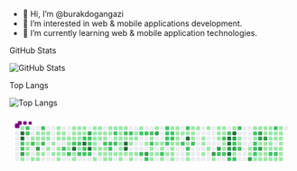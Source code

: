 - 👋 Hi, I’m @burakdogangazi
- 👀 I’m interested in web & mobile applications development.
- 🌱 I’m currently learning web & mobile application technologies.

GitHub Stats

![GitHub Stats](https://github-readme-stats.vercel.app/api?username=burakdogangazi&theme=synthwave)


Top Langs

![Top Langs](https://github-readme-stats.vercel.app/api/top-langs/?username=burakdogangazi&langs_count=15)


<svg viewBox="-16 -32 880 192" width="880" height="192" xmlns="http://www.w3.org/2000/svg"><style>@keyframes c0{.23%{fill:var(--c1)}.25%,to{fill:var(--ce)}}@keyframes c1{87.54%{fill:var(--c4)}87.56%,to{fill:var(--ce)}}@keyframes c2{87.41%{fill:var(--c4)}87.43%,to{fill:var(--ce)}}@keyframes c3{64.58%{fill:var(--c2)}64.6%,to{fill:var(--ce)}}@keyframes c4{64.7%{fill:var(--c2)}64.72%,to{fill:var(--ce)}}@keyframes c5{86.8%{fill:var(--c3)}86.82%,to{fill:var(--ce)}}@keyframes c6{7.32%{fill:var(--c1)}7.34%,to{fill:var(--ce)}}@keyframes c7{65.31%{fill:var(--c2)}65.33%,to{fill:var(--ce)}}@keyframes c8{65.19%{fill:var(--c2)}65.21%,to{fill:var(--ce)}}@keyframes c9{1.94%{fill:var(--c1)}1.96%,to{fill:var(--ce)}}@keyframes ca{2.07%{fill:var(--c1)}2.09%,to{fill:var(--ce)}}@keyframes cb{2.19%{fill:var(--c1)}2.21%,to{fill:var(--ce)}}@keyframes cc{1.7%{fill:var(--c1)}1.72%,to{fill:var(--ce)}}@keyframes cd{64.34%{fill:var(--c2)}64.36%,to{fill:var(--ce)}}@keyframes ce{7.07%{fill:var(--c1)}7.09%,to{fill:var(--ce)}}@keyframes cf{.97%{fill:var(--c1)}.99%,to{fill:var(--ce)}}@keyframes cg{1.58%{fill:var(--c1)}1.6%,to{fill:var(--ce)}}@keyframes ch{51.03%{fill:var(--c1)}51.05%,to{fill:var(--ce)}}@keyframes ci{86.31%{fill:var(--c3)}86.33%,to{fill:var(--ce)}}@keyframes cj{2.43%{fill:var(--c1)}2.45%,to{fill:var(--ce)}}@keyframes ck{6.95%{fill:var(--c1)}6.97%,to{fill:var(--ce)}}@keyframes cl{65.68%{fill:var(--c2)}65.7%,to{fill:var(--ce)}}@keyframes cm{1.09%{fill:var(--c1)}1.11%,to{fill:var(--ce)}}@keyframes cn{1.46%{fill:var(--c1)}1.48%,to{fill:var(--ce)}}@keyframes co{51.15%{fill:var(--c2)}51.17%,to{fill:var(--ce)}}@keyframes cp{2.55%{fill:var(--c1)}2.57%,to{fill:var(--ce)}}@keyframes cq{1.21%{fill:var(--c1)}1.23%,to{fill:var(--ce)}}@keyframes cr{1.33%{fill:var(--c1)}1.35%,to{fill:var(--ce)}}@keyframes cs{2.8%{fill:var(--c1)}2.82%,to{fill:var(--ce)}}@keyframes ct{5.73%{fill:var(--c1)}5.75%,to{fill:var(--ce)}}@keyframes cu{5.97%{fill:var(--c1)}5.99%,to{fill:var(--ce)}}@keyframes cv{5%{fill:var(--c1)}5.02%,to{fill:var(--ce)}}@keyframes cw{4.87%{fill:var(--c1)}4.89%,to{fill:var(--ce)}}@keyframes cx{5.48%{fill:var(--c1)}5.5%,to{fill:var(--ce)}}@keyframes cy{3.04%{fill:var(--c1)}3.06%,to{fill:var(--ce)}}@keyframes cz{6.1%{fill:var(--c1)}6.12%,to{fill:var(--ce)}}@keyframes c10{6.46%{fill:var(--c1)}6.48%,to{fill:var(--ce)}}@keyframes c11{4.75%{fill:var(--c1)}4.77%,to{fill:var(--ce)}}@keyframes c12{5.36%{fill:var(--c1)}5.38%,to{fill:var(--ce)}}@keyframes c13{50.05%{fill:var(--c2)}50.07%,to{fill:var(--ce)}}@keyframes c14{6.22%{fill:var(--c1)}6.24%,to{fill:var(--ce)}}@keyframes c15{3.53%{fill:var(--c1)}3.55%,to{fill:var(--ce)}}@keyframes c16{3.41%{fill:var(--c1)}3.43%,to{fill:var(--ce)}}@keyframes c17{49.93%{fill:var(--c1)}49.95%,to{fill:var(--ce)}}@keyframes c18{63.24%{fill:var(--c2)}63.26%,to{fill:var(--ce)}}@keyframes c19{4.39%{fill:var(--c1)}4.41%,to{fill:var(--ce)}}@keyframes c1a{4.51%{fill:var(--c1)}4.53%,to{fill:var(--ce)}}@keyframes c1b{3.65%{fill:var(--c1)}3.67%,to{fill:var(--ce)}}@keyframes c1c{61.89%{fill:var(--c2)}61.91%,to{fill:var(--ce)}}@keyframes c1d{89.12%{fill:var(--c4)}89.14%,to{fill:var(--ce)}}@keyframes c1e{48.95%{fill:var(--c1)}48.97%,to{fill:var(--ce)}}@keyframes c1f{8.78%{fill:var(--c1)}8.8%,to{fill:var(--ce)}}@keyframes c1g{4.26%{fill:var(--c1)}4.28%,to{fill:var(--ce)}}@keyframes c1h{3.9%{fill:var(--c1)}3.92%,to{fill:var(--ce)}}@keyframes c1i{3.78%{fill:var(--c1)}3.8%,to{fill:var(--ce)}}@keyframes c1j{49.32%{fill:var(--c2)}49.34%,to{fill:var(--ce)}}@keyframes c1k{49.2%{fill:var(--c1)}49.22%,to{fill:var(--ce)}}@keyframes c1l{49.07%{fill:var(--c2)}49.09%,to{fill:var(--ce)}}@keyframes c1m{4.14%{fill:var(--c1)}4.16%,to{fill:var(--ce)}}@keyframes c1n{4.02%{fill:var(--c1)}4.04%,to{fill:var(--ce)}}@keyframes c1o{61.53%{fill:var(--c2)}61.55%,to{fill:var(--ce)}}@keyframes c1p{89.73%{fill:var(--c4)}89.75%,to{fill:var(--ce)}}@keyframes c1q{62.26%{fill:var(--c2)}62.28%,to{fill:var(--ce)}}@keyframes c1r{62.38%{fill:var(--c2)}62.4%,to{fill:var(--ce)}}@keyframes c1s{84.73%{fill:var(--c3)}84.75%,to{fill:var(--ce)}}@keyframes c1t{61.41%{fill:var(--c2)}61.43%,to{fill:var(--ce)}}@keyframes c1u{61.28%{fill:var(--c2)}61.3%,to{fill:var(--ce)}}@keyframes c1v{89.49%{fill:var(--c4)}89.51%,to{fill:var(--ce)}}@keyframes c1w{62.51%{fill:var(--c2)}62.53%,to{fill:var(--ce)}}@keyframes c1x{23.43%{fill:var(--c1)}23.45%,to{fill:var(--ce)}}@keyframes c1y{23.56%{fill:var(--c1)}23.58%,to{fill:var(--ce)}}@keyframes c1z{23.68%{fill:var(--c1)}23.7%,to{fill:var(--ce)}}@keyframes c20{25.51%{fill:var(--c1)}25.53%,to{fill:var(--ce)}}@keyframes c21{25.63%{fill:var(--c1)}25.65%,to{fill:var(--ce)}}@keyframes c22{9.27%{fill:var(--c1)}9.29%,to{fill:var(--ce)}}@keyframes c23{23.31%{fill:var(--c1)}23.33%,to{fill:var(--ce)}}@keyframes c24{23.19%{fill:var(--c1)}23.21%,to{fill:var(--ce)}}@keyframes c25{23.8%{fill:var(--c1)}23.82%,to{fill:var(--ce)}}@keyframes c26{25.75%{fill:var(--c1)}25.77%,to{fill:var(--ce)}}@keyframes c27{9.51%{fill:var(--c1)}9.53%,to{fill:var(--ce)}}@keyframes c28{23.07%{fill:var(--c1)}23.09%,to{fill:var(--ce)}}@keyframes c29{23.92%{fill:var(--c1)}23.94%,to{fill:var(--ce)}}@keyframes c2a{60.43%{fill:var(--c2)}60.45%,to{fill:var(--ce)}}@keyframes c2b{25.88%{fill:var(--c1)}25.9%,to{fill:var(--ce)}}@keyframes c2c{9.64%{fill:var(--c1)}9.66%,to{fill:var(--ce)}}@keyframes c2d{26.12%{fill:var(--c1)}26.14%,to{fill:var(--ce)}}@keyframes c2e{22.82%{fill:var(--c1)}22.84%,to{fill:var(--ce)}}@keyframes c2f{22.94%{fill:var(--c1)}22.96%,to{fill:var(--ce)}}@keyframes c2g{60.31%{fill:var(--c2)}60.33%,to{fill:var(--ce)}}@keyframes c2h{60.67%{fill:var(--c2)}60.69%,to{fill:var(--ce)}}@keyframes c2i{9.76%{fill:var(--c1)}9.78%,to{fill:var(--ce)}}@keyframes c2j{26.24%{fill:var(--c1)}26.26%,to{fill:var(--ce)}}@keyframes c2k{22.7%{fill:var(--c1)}22.72%,to{fill:var(--ce)}}@keyframes c2l{59.94%{fill:var(--c2)}59.96%,to{fill:var(--ce)}}@keyframes c2m{24.17%{fill:var(--c1)}24.19%,to{fill:var(--ce)}}@keyframes c2n{60.19%{fill:var(--c2)}60.21%,to{fill:var(--ce)}}@keyframes c2o{9.88%{fill:var(--c1)}9.9%,to{fill:var(--ce)}}@keyframes c2p{22.58%{fill:var(--c1)}22.6%,to{fill:var(--ce)}}@keyframes c2q{24.41%{fill:var(--c1)}24.43%,to{fill:var(--ce)}}@keyframes c2r{21.36%{fill:var(--c1)}21.38%,to{fill:var(--ce)}}@keyframes c2s{21.24%{fill:var(--c1)}21.26%,to{fill:var(--ce)}}@keyframes c2t{21.11%{fill:var(--c1)}21.13%,to{fill:var(--ce)}}@keyframes c2u{10%{fill:var(--c1)}10.02%,to{fill:var(--ce)}}@keyframes c2v{20.87%{fill:var(--c1)}20.89%,to{fill:var(--ce)}}@keyframes c2w{22.46%{fill:var(--c1)}22.48%,to{fill:var(--ce)}}@keyframes c2x{59.7%{fill:var(--c2)}59.72%,to{fill:var(--ce)}}@keyframes c2y{21.48%{fill:var(--c1)}21.5%,to{fill:var(--ce)}}@keyframes c2z{90.95%{fill:var(--c4)}90.97%,to{fill:var(--ce)}}@keyframes c30{90.83%{fill:var(--c4)}90.85%,to{fill:var(--ce)}}@keyframes c31{10.12%{fill:var(--c1)}10.14%,to{fill:var(--ce)}}@keyframes c32{59.57%{fill:var(--c2)}59.59%,to{fill:var(--ce)}}@keyframes c33{21.6%{fill:var(--c1)}21.62%,to{fill:var(--ce)}}@keyframes c34{21.72%{fill:var(--c1)}21.74%,to{fill:var(--ce)}}@keyframes c35{10.25%{fill:var(--c1)}10.27%,to{fill:var(--ce)}}@keyframes c36{20.62%{fill:var(--c1)}20.64%,to{fill:var(--ce)}}@keyframes c37{10.86%{fill:var(--c1)}10.88%,to{fill:var(--ce)}}@keyframes c38{10.73%{fill:var(--c1)}10.75%,to{fill:var(--ce)}}@keyframes c39{10.37%{fill:var(--c1)}10.39%,to{fill:var(--ce)}}@keyframes c3a{11.1%{fill:var(--c1)}11.12%,to{fill:var(--ce)}}@keyframes c3b{59.33%{fill:var(--c2)}59.35%,to{fill:var(--ce)}}@keyframes c3c{68.61%{fill:var(--c2)}68.63%,to{fill:var(--ce)}}@keyframes c3d{59.21%{fill:var(--c2)}59.23%,to{fill:var(--ce)}}@keyframes c3e{18.92%{fill:var(--c1)}18.94%,to{fill:var(--ce)}}@keyframes c3f{82.9%{fill:var(--c3)}82.92%,to{fill:var(--ce)}}@keyframes c3g{68.85%{fill:var(--c2)}68.87%,to{fill:var(--ce)}}@keyframes c3h{59.09%{fill:var(--c2)}59.11%,to{fill:var(--ce)}}@keyframes c3i{19.16%{fill:var(--c1)}19.18%,to{fill:var(--ce)}}@keyframes c3j{58.84%{fill:var(--c2)}58.86%,to{fill:var(--ce)}}@keyframes c3k{18.67%{fill:var(--c1)}18.69%,to{fill:var(--ce)}}@keyframes c3l{18.55%{fill:var(--c1)}18.57%,to{fill:var(--ce)}}@keyframes c3m{19.89%{fill:var(--c1)}19.91%,to{fill:var(--ce)}}@keyframes c3n{11.47%{fill:var(--c1)}11.49%,to{fill:var(--ce)}}@keyframes c3o{82.16%{fill:var(--c3)}82.18%,to{fill:var(--ce)}}@keyframes c3p{12.08%{fill:var(--c1)}12.1%,to{fill:var(--ce)}}@keyframes c3q{18.43%{fill:var(--c1)}18.45%,to{fill:var(--ce)}}@keyframes c3r{11.96%{fill:var(--c1)}11.98%,to{fill:var(--ce)}}@keyframes c3s{12.32%{fill:var(--c1)}12.34%,to{fill:var(--ce)}}@keyframes c3t{69.34%{fill:var(--c2)}69.36%,to{fill:var(--ce)}}@keyframes c3u{18.18%{fill:var(--c1)}18.2%,to{fill:var(--ce)}}@keyframes c3v{57.13%{fill:var(--c2)}57.15%,to{fill:var(--ce)}}@keyframes c3w{57.01%{fill:var(--c2)}57.03%,to{fill:var(--ce)}}@keyframes c3x{58.35%{fill:var(--c2)}58.37%,to{fill:var(--ce)}}@keyframes c3y{58.48%{fill:var(--c2)}58.5%,to{fill:var(--ce)}}@keyframes c3z{17.45%{fill:var(--c1)}17.47%,to{fill:var(--ce)}}@keyframes c40{28.68%{fill:var(--c1)}28.7%,to{fill:var(--ce)}}@keyframes c41{56.89%{fill:var(--c2)}56.91%,to{fill:var(--ce)}}@keyframes c42{56.77%{fill:var(--c2)}56.79%,to{fill:var(--ce)}}@keyframes c43{12.69%{fill:var(--c1)}12.71%,to{fill:var(--ce)}}@keyframes c44{12.57%{fill:var(--c1)}12.59%,to{fill:var(--ce)}}@keyframes c45{17.33%{fill:var(--c1)}17.35%,to{fill:var(--ce)}}@keyframes c46{17.69%{fill:var(--c1)}17.71%,to{fill:var(--ce)}}@keyframes c47{28.81%{fill:var(--c1)}28.83%,to{fill:var(--ce)}}@keyframes c48{28.93%{fill:var(--c1)}28.95%,to{fill:var(--ce)}}@keyframes c49{12.93%{fill:var(--c1)}12.95%,to{fill:var(--ce)}}@keyframes c4a{12.81%{fill:var(--c1)}12.83%,to{fill:var(--ce)}}@keyframes c4b{13.18%{fill:var(--c1)}13.2%,to{fill:var(--ce)}}@keyframes c4c{55.91%{fill:var(--c2)}55.93%,to{fill:var(--ce)}}@keyframes c4d{57.62%{fill:var(--c2)}57.64%,to{fill:var(--ce)}}@keyframes c4e{13.3%{fill:var(--c1)}13.32%,to{fill:var(--ce)}}@keyframes c4f{92.54%{fill:var(--c4)}92.56%,to{fill:var(--ce)}}@keyframes c4g{55.79%{fill:var(--c1)}55.81%,to{fill:var(--ce)}}@keyframes c4h{56.16%{fill:var(--c2)}56.18%,to{fill:var(--ce)}}@keyframes c4i{16.96%{fill:var(--c1)}16.98%,to{fill:var(--ce)}}@keyframes c4j{16.84%{fill:var(--c1)}16.86%,to{fill:var(--ce)}}@keyframes c4k{13.54%{fill:var(--c1)}13.56%,to{fill:var(--ce)}}@keyframes c4l{13.42%{fill:var(--c1)}13.44%,to{fill:var(--ce)}}@keyframes c4m{29.42%{fill:var(--c1)}29.44%,to{fill:var(--ce)}}@keyframes c4n{55.67%{fill:var(--c2)}55.69%,to{fill:var(--ce)}}@keyframes c4o{13.67%{fill:var(--c1)}13.69%,to{fill:var(--ce)}}@keyframes c4p{15.01%{fill:var(--c1)}15.03%,to{fill:var(--ce)}}@keyframes c4q{15.13%{fill:var(--c1)}15.15%,to{fill:var(--ce)}}@keyframes c4r{15.62%{fill:var(--c1)}15.64%,to{fill:var(--ce)}}@keyframes c4s{13.91%{fill:var(--c1)}13.93%,to{fill:var(--ce)}}@keyframes c4t{15.37%{fill:var(--c1)}15.39%,to{fill:var(--ce)}}@keyframes c4u{77.4%{fill:var(--c3)}77.42%,to{fill:var(--ce)}}@keyframes c4v{15.99%{fill:var(--c1)}16.01%,to{fill:var(--ce)}}@keyframes c4w{14.15%{fill:var(--c1)}14.17%,to{fill:var(--ce)}}@keyframes c4x{14.52%{fill:var(--c1)}14.54%,to{fill:var(--ce)}}@keyframes c4y{14.64%{fill:var(--c1)}14.66%,to{fill:var(--ce)}}@keyframes c4z{77.16%{fill:var(--c3)}77.18%,to{fill:var(--ce)}}@keyframes c50{70.93%{fill:var(--c2)}70.95%,to{fill:var(--ce)}}@keyframes c51{14.28%{fill:var(--c1)}14.3%,to{fill:var(--ce)}}@keyframes c52{14.4%{fill:var(--c1)}14.42%,to{fill:var(--ce)}}@keyframes c53{74.84%{fill:var(--c2)}74.86%,to{fill:var(--ce)}}@keyframes c54{40.28%{fill:var(--c1)}40.3%,to{fill:var(--ce)}}@keyframes c55{40.41%{fill:var(--c1)}40.43%,to{fill:var(--ce)}}@keyframes c56{40.53%{fill:var(--c2)}40.55%,to{fill:var(--ce)}}@keyframes c57{74.59%{fill:var(--c2)}74.61%,to{fill:var(--ce)}}@keyframes c58{93.52%{fill:var(--c4)}93.54%,to{fill:var(--ce)}}@keyframes c59{93.64%{fill:var(--c4)}93.66%,to{fill:var(--ce)}}@keyframes c5a{76.91%{fill:var(--c3)}76.93%,to{fill:var(--ce)}}@keyframes c5b{93.88%{fill:var(--c4)}93.9%,to{fill:var(--ce)}}@keyframes c5c{71.3%{fill:var(--c2)}71.32%,to{fill:var(--ce)}}@keyframes c5d{30.64%{fill:var(--c1)}30.66%,to{fill:var(--ce)}}@keyframes c5e{94.5%{fill:var(--c4)}94.52%,to{fill:var(--ce)}}@keyframes c5f{76.3%{fill:var(--c3)}76.32%,to{fill:var(--ce)}}@keyframes c5g{76.18%{fill:var(--c2)}76.2%,to{fill:var(--ce)}}@keyframes c5h{76.79%{fill:var(--c3)}76.81%,to{fill:var(--ce)}}@keyframes c5i{41.5%{fill:var(--c1)}41.52%,to{fill:var(--ce)}}@keyframes c5j{41.63%{fill:var(--c2)}41.65%,to{fill:var(--ce)}}@keyframes c5k{74.23%{fill:var(--c2)}74.25%,to{fill:var(--ce)}}@keyframes c5l{38.57%{fill:var(--c1)}38.59%,to{fill:var(--ce)}}@keyframes c5m{38.45%{fill:var(--c1)}38.47%,to{fill:var(--ce)}}@keyframes c5n{71.78%{fill:var(--c2)}71.8%,to{fill:var(--ce)}}@keyframes c5o{38.09%{fill:var(--c1)}38.11%,to{fill:var(--ce)}}@keyframes c5p{37.96%{fill:var(--c1)}37.98%,to{fill:var(--ce)}}@keyframes c5q{78.38%{fill:var(--c3)}78.4%,to{fill:var(--ce)}}@keyframes c5r{31.37%{fill:var(--c1)}31.39%,to{fill:var(--ce)}}@keyframes c5s{42.73%{fill:var(--c2)}42.75%,to{fill:var(--ce)}}@keyframes c5t{42.6%{fill:var(--c1)}42.62%,to{fill:var(--ce)}}@keyframes c5u{43.95%{fill:var(--c2)}43.97%,to{fill:var(--ce)}}@keyframes c5v{72.15%{fill:var(--c2)}72.17%,to{fill:var(--ce)}}@keyframes c5w{72.27%{fill:var(--c2)}72.29%,to{fill:var(--ce)}}@keyframes c5x{37.23%{fill:var(--c1)}37.25%,to{fill:var(--ce)}}@keyframes c5y{31.49%{fill:var(--c1)}31.51%,to{fill:var(--ce)}}@keyframes c5z{79.48%{fill:var(--c3)}79.5%,to{fill:var(--ce)}}@keyframes c60{79.11%{fill:var(--c3)}79.13%,to{fill:var(--ce)}}@keyframes c61{43.82%{fill:var(--c1)}43.84%,to{fill:var(--ce)}}@keyframes c62{78.87%{fill:var(--c3)}78.89%,to{fill:var(--ce)}}@keyframes c63{35.52%{fill:var(--c1)}35.54%,to{fill:var(--ce)}}@keyframes c64{35.64%{fill:var(--c1)}35.66%,to{fill:var(--ce)}}@keyframes c65{31.61%{fill:var(--c1)}31.63%,to{fill:var(--ce)}}@keyframes c66{34.42%{fill:var(--c1)}34.44%,to{fill:var(--ce)}}@keyframes c67{79.23%{fill:var(--c3)}79.25%,to{fill:var(--ce)}}@keyframes c68{33.93%{fill:var(--c1)}33.95%,to{fill:var(--ce)}}@keyframes c69{33.81%{fill:var(--c1)}33.83%,to{fill:var(--ce)}}@keyframes c6a{35.4%{fill:var(--c1)}35.42%,to{fill:var(--ce)}}@keyframes c6b{35.77%{fill:var(--c1)}35.79%,to{fill:var(--ce)}}@keyframes c6c{31.74%{fill:var(--c1)}31.76%,to{fill:var(--ce)}}@keyframes c6d{31.86%{fill:var(--c1)}31.88%,to{fill:var(--ce)}}@keyframes c6e{32.96%{fill:var(--c1)}32.98%,to{fill:var(--ce)}}@keyframes c6f{33.08%{fill:var(--c1)}33.1%,to{fill:var(--ce)}}@keyframes c6g{33.69%{fill:var(--c1)}33.71%,to{fill:var(--ce)}}@keyframes c6h{72.64%{fill:var(--c2)}72.66%,to{fill:var(--ce)}}@keyframes c6i{35.89%{fill:var(--c1)}35.91%,to{fill:var(--ce)}}@keyframes c6j{73.37%{fill:var(--c2)}73.39%,to{fill:var(--ce)}}@keyframes c6k{31.98%{fill:var(--c1)}32%,to{fill:var(--ce)}}@keyframes c6l{32.83%{fill:var(--c1)}32.85%,to{fill:var(--ce)}}@keyframes c6m{33.57%{fill:var(--c1)}33.59%,to{fill:var(--ce)}}@keyframes c6n{72.76%{fill:var(--c2)}72.78%,to{fill:var(--ce)}}@keyframes c6o{36.01%{fill:var(--c1)}36.03%,to{fill:var(--ce)}}@keyframes c6p{32.22%{fill:var(--c1)}32.24%,to{fill:var(--ce)}}@keyframes c6q{32.1%{fill:var(--c1)}32.12%,to{fill:var(--ce)}}@keyframes c6r{32.71%{fill:var(--c1)}32.73%,to{fill:var(--ce)}}@keyframes c6s{33.32%{fill:var(--c1)}33.34%,to{fill:var(--ce)}}@keyframes c6t{33.45%{fill:var(--c1)}33.47%,to{fill:var(--ce)}}@keyframes c6u{36.25%{fill:var(--c1)}36.27%,to{fill:var(--ce)}}@keyframes c6v{36.13%{fill:var(--c1)}36.15%,to{fill:var(--ce)}}@keyframes u0{.23%{transform:scale(0,1)}.25%,.97%,.99%,1.09%{transform:scale(.01,1)}1.11%,1.21%{transform:scale(.02,1)}1.23%,1.33%,1.35%,1.46%{transform:scale(.03,1)}1.48%,1.58%{transform:scale(.04,1)}1.6%,1.7%,1.72%,1.94%{transform:scale(.05,1)}1.96%,2.07%,2.09%,2.19%{transform:scale(.06,1)}2.21%,2.43%{transform:scale(.07,1)}2.45%,2.55%,2.57%,2.8%{transform:scale(.08,1)}2.82%,3.04%{transform:scale(.09,1)}3.06%,3.41%,3.43%,3.53%{transform:scale(.1,1)}3.55%,3.65%{transform:scale(.11,1)}3.67%,3.78%,3.8%,3.9%{transform:scale(.12,1)}3.92%,4.02%{transform:scale(.13,1)}4.04%,4.14%,4.16%,4.26%{transform:scale(.14,1)}4.28%,4.39%,4.41%,4.51%{transform:scale(.15,1)}4.53%,4.75%{transform:scale(.16,1)}4.77%,4.87%,4.89%,5%{transform:scale(.17,1)}5.02%,5.36%{transform:scale(.18,1)}5.38%,5.48%,5.5%,5.73%{transform:scale(.19,1)}5.75%,5.97%{transform:scale(.2,1)}5.99%,6.1%,6.12%,6.22%{transform:scale(.21,1)}6.24%,6.46%{transform:scale(.22,1)}6.48%,6.95%,6.97%,7.07%{transform:scale(.23,1)}7.09%,7.32%{transform:scale(.24,1)}7.34%,8.78%,8.8%,9.27%{transform:scale(.25,1)}9.29%,9.51%,9.53%,9.64%{transform:scale(.26,1)}9.66%,9.76%{transform:scale(.27,1)}10%,9.78%,9.88%,9.9%{transform:scale(.28,1)}10.02%,10.12%{transform:scale(.29,1)}10.14%,10.25%,10.27%,10.37%{transform:scale(.3,1)}10.39%,10.73%{transform:scale(.31,1)}10.75%,10.86%,10.88%,11.1%{transform:scale(.32,1)}11.12%,11.47%{transform:scale(.33,1)}11.49%,11.96%,11.98%,12.08%{transform:scale(.34,1)}12.1%,12.32%,12.34%,12.57%{transform:scale(.35,1)}12.59%,12.69%{transform:scale(.36,1)}12.71%,12.81%,12.83%,12.93%{transform:scale(.37,1)}12.95%,13.18%{transform:scale(.38,1)}13.2%,13.3%,13.32%,13.42%{transform:scale(.39,1)}13.44%,13.54%{transform:scale(.4,1)}13.56%,13.67%,13.69%,13.91%{transform:scale(.41,1)}13.93%,14.15%{transform:scale(.42,1)}14.17%,14.28%,14.3%,14.4%{transform:scale(.43,1)}14.42%,14.52%{transform:scale(.44,1)}14.54%,14.64%,14.66%,15.01%{transform:scale(.45,1)}15.03%,15.13%,15.15%,15.37%{transform:scale(.46,1)}15.39%,15.62%{transform:scale(.47,1)}15.64%,15.99%,16.01%,16.84%{transform:scale(.48,1)}16.86%,16.96%{transform:scale(.49,1)}16.98%,17.33%,17.35%,17.45%{transform:scale(.5,1)}17.47%,17.69%{transform:scale(.51,1)}17.71%,18.18%,18.2%,18.43%{transform:scale(.52,1)}18.45%,18.55%{transform:scale(.53,1)}18.57%,18.67%,18.69%,18.92%{transform:scale(.54,1)}18.94%,19.16%,19.18%,19.89%{transform:scale(.55,1)}19.91%,20.62%{transform:scale(.56,1)}20.64%,20.87%,20.89%,21.11%{transform:scale(.57,1)}21.13%,21.24%{transform:scale(.58,1)}21.26%,21.36%,21.38%,21.48%{transform:scale(.59,1)}21.5%,21.6%{transform:scale(.6,1)}21.62%,21.72%,21.74%,22.46%{transform:scale(.61,1)}22.48%,22.58%{transform:scale(.62,1)}22.6%,22.7%,22.72%,22.82%{transform:scale(.63,1)}22.84%,22.94%{transform:scale(.64,1)}22.96%,23.07%,23.09%,23.19%{transform:scale(.65,1)}23.21%,23.31%,23.33%,23.43%{transform:scale(.66,1)}23.45%,23.56%{transform:scale(.67,1)}23.58%,23.68%,23.7%,23.8%{transform:scale(.68,1)}23.82%,23.92%{transform:scale(.69,1)}23.94%,24.17%,24.19%,24.41%{transform:scale(.7,1)}24.43%,25.51%{transform:scale(.71,1)}25.53%,25.63%,25.65%,25.75%{transform:scale(.72,1)}25.77%,25.88%{transform:scale(.73,1)}25.9%,26.12%,26.14%,26.24%{transform:scale(.74,1)}26.26%,28.68%,28.7%,28.81%{transform:scale(.75,1)}28.83%,28.93%{transform:scale(.76,1)}28.95%,29.42%,29.44%,30.64%{transform:scale(.77,1)}30.66%,31.37%{transform:scale(.78,1)}31.39%,31.49%,31.51%,31.61%{transform:scale(.79,1)}31.63%,31.74%{transform:scale(.8,1)}31.76%,31.86%,31.88%,31.98%{transform:scale(.81,1)}32%,32.1%{transform:scale(.82,1)}32.12%,32.22%,32.24%,32.71%{transform:scale(.83,1)}32.73%,32.83%{transform:scale(.84,1)}32.85%,32.96%,32.98%,33.08%{transform:scale(.85,1)}33.1%,33.32%,33.34%,33.45%{transform:scale(.86,1)}33.47%,33.57%{transform:scale(.87,1)}33.59%,33.69%,33.71%,33.81%{transform:scale(.88,1)}33.83%,33.93%{transform:scale(.89,1)}33.95%,34.42%,34.44%,35.4%{transform:scale(.9,1)}35.42%,35.52%{transform:scale(.91,1)}35.54%,35.64%,35.66%,35.77%{transform:scale(.92,1)}35.79%,35.89%{transform:scale(.93,1)}35.91%,36.01%,36.03%,36.13%{transform:scale(.94,1)}36.15%,36.25%,36.27%,37.23%{transform:scale(.95,1)}37.25%,37.96%{transform:scale(.96,1)}37.98%,38.09%,38.11%,38.45%{transform:scale(.97,1)}38.47%,38.57%{transform:scale(.98,1)}38.59%,40.28%,40.3%,40.41%{transform:scale(.99,1)}40.43%,to{transform:scale(1,1)}}@keyframes u1{40.53%{transform:scale(0,1)}40.55%,to{transform:scale(1,1)}}@keyframes u2{41.5%{transform:scale(0,1)}41.52%,to{transform:scale(1,1)}}@keyframes u3{41.63%{transform:scale(0,1)}41.65%,to{transform:scale(1,1)}}@keyframes u4{42.6%{transform:scale(0,1)}42.62%,to{transform:scale(1,1)}}@keyframes u5{42.73%{transform:scale(0,1)}42.75%,to{transform:scale(1,1)}}@keyframes u6{43.82%{transform:scale(0,1)}43.84%,to{transform:scale(1,1)}}@keyframes u7{43.95%{transform:scale(0,1)}43.97%,to{transform:scale(1,1)}}@keyframes u8{48.95%{transform:scale(0,1)}48.97%,to{transform:scale(1,1)}}@keyframes u9{49.07%{transform:scale(0,1)}49.09%,to{transform:scale(1,1)}}@keyframes ua{49.2%{transform:scale(0,1)}49.22%,to{transform:scale(1,1)}}@keyframes ub{49.32%{transform:scale(0,1)}49.34%,to{transform:scale(1,1)}}@keyframes uc{49.93%{transform:scale(0,1)}49.95%,to{transform:scale(1,1)}}@keyframes ud{50.05%{transform:scale(0,1)}50.07%,to{transform:scale(1,1)}}@keyframes ue{51.03%{transform:scale(0,1)}51.05%,to{transform:scale(1,1)}}@keyframes uf{51.15%{transform:scale(0,1)}51.17%,55.67%{transform:scale(.5,1)}55.69%,to{transform:scale(1,1)}}@keyframes ug{55.79%{transform:scale(0,1)}55.81%,to{transform:scale(1,1)}}@keyframes uh{55.91%{transform:scale(0,1)}55.93%,56.16%{transform:scale(.02,1)}56.18%,56.77%{transform:scale(.04,1)}56.79%,56.89%{transform:scale(.06,1)}56.91%,57.01%{transform:scale(.08,1)}57.03%,57.13%{transform:scale(.1,1)}57.15%,57.62%{transform:scale(.12,1)}57.64%,58.35%{transform:scale(.14,1)}58.37%,58.48%{transform:scale(.16,1)}58.5%,58.84%{transform:scale(.18,1)}58.86%,59.09%{transform:scale(.2,1)}59.11%,59.21%{transform:scale(.22,1)}59.23%,59.33%{transform:scale(.24,1)}59.35%,59.57%{transform:scale(.27,1)}59.59%,59.7%{transform:scale(.29,1)}59.72%,59.94%{transform:scale(.31,1)}59.96%,60.19%{transform:scale(.33,1)}60.21%,60.31%{transform:scale(.35,1)}60.33%,60.43%{transform:scale(.37,1)}60.45%,60.67%{transform:scale(.39,1)}60.69%,61.28%{transform:scale(.41,1)}61.3%,61.41%{transform:scale(.43,1)}61.43%,61.53%{transform:scale(.45,1)}61.55%,61.89%{transform:scale(.47,1)}61.91%,62.26%{transform:scale(.49,1)}62.28%,62.38%{transform:scale(.51,1)}62.4%,62.51%{transform:scale(.53,1)}62.53%,63.24%{transform:scale(.55,1)}63.26%,64.34%{transform:scale(.57,1)}64.36%,64.58%{transform:scale(.59,1)}64.6%,64.7%{transform:scale(.61,1)}64.72%,65.19%{transform:scale(.63,1)}65.21%,65.31%{transform:scale(.65,1)}65.33%,65.68%{transform:scale(.67,1)}65.7%,68.61%{transform:scale(.69,1)}68.63%,68.85%{transform:scale(.71,1)}68.87%,69.34%{transform:scale(.73,1)}69.36%,70.93%{transform:scale(.76,1)}70.95%,71.3%{transform:scale(.78,1)}71.32%,71.78%{transform:scale(.8,1)}71.8%,72.15%{transform:scale(.82,1)}72.17%,72.27%{transform:scale(.84,1)}72.29%,72.64%{transform:scale(.86,1)}72.66%,72.76%{transform:scale(.88,1)}72.78%,73.37%{transform:scale(.9,1)}73.39%,74.23%{transform:scale(.92,1)}74.25%,74.59%{transform:scale(.94,1)}74.61%,74.84%{transform:scale(.96,1)}74.86%,76.18%{transform:scale(.98,1)}76.2%,to{transform:scale(1,1)}}@keyframes ui{76.3%{transform:scale(0,1)}76.32%,76.79%{transform:scale(.07,1)}76.81%,76.91%{transform:scale(.13,1)}76.93%,77.16%{transform:scale(.2,1)}77.18%,77.4%{transform:scale(.27,1)}77.42%,78.38%{transform:scale(.33,1)}78.4%,78.87%{transform:scale(.4,1)}78.89%,79.11%{transform:scale(.47,1)}79.13%,79.23%{transform:scale(.53,1)}79.25%,79.48%{transform:scale(.6,1)}79.5%,82.16%{transform:scale(.67,1)}82.18%,82.9%{transform:scale(.73,1)}82.92%,84.73%{transform:scale(.8,1)}84.75%,86.31%{transform:scale(.87,1)}86.33%,86.8%{transform:scale(.93,1)}86.82%,to{transform:scale(1,1)}}@keyframes uj{87.41%{transform:scale(0,1)}87.43%,87.54%{transform:scale(.08,1)}87.56%,89.12%{transform:scale(.17,1)}89.14%,89.49%{transform:scale(.25,1)}89.51%,89.73%{transform:scale(.33,1)}89.75%,90.83%{transform:scale(.42,1)}90.85%,90.95%{transform:scale(.5,1)}90.97%,92.54%{transform:scale(.58,1)}92.56%,93.52%{transform:scale(.67,1)}93.54%,93.64%{transform:scale(.75,1)}93.66%,93.88%{transform:scale(.83,1)}93.9%,94.5%{transform:scale(.92,1)}94.52%,to{transform:scale(1,1)}}@keyframes s0{0%,99.88%{transform:translate(0,-16px)}.12%{transform:translate(0,0)}.24%{transform:translate(16px,0)}.37%{transform:translate(16px,-16px)}.73%{transform:translate(64px,-16px)}.98%,85.96%{transform:translate(64px,16px)}1.22%{transform:translate(96px,16px)}1.34%,51.4%{transform:translate(96px,32px)}1.83%,87.3%{transform:translate(32px,32px)}2.2%,86.94%{transform:translate(32px,80px)}2.56%{transform:translate(80px,80px)}2.69%{transform:translate(80px,64px)}3.05%{transform:translate(128px,64px)}3.17%{transform:translate(128px,48px)}3.42%,63.49%{transform:translate(160px,48px)}3.54%,49.69%{transform:translate(160px,32px)}3.79%,49.45%{transform:translate(192px,32px)}3.91%{transform:translate(192px,16px)}4.03%{transform:translate(208px,16px)}4.15%{transform:translate(208px,0)}4.4%{transform:translate(176px,0)}4.52%,88.77%{transform:translate(176px,16px)}4.88%,98.66%{transform:translate(128px,16px)}5.01%,98.78%{transform:translate(128px,0)}5.13%{transform:translate(144px,0)}5.37%{transform:translate(144px,32px)}5.62%,50.55%{transform:translate(112px,32px)}5.98%{transform:translate(112px,80px)}6.23%{transform:translate(144px,80px)}6.35%{transform:translate(144px,96px)}7.33%{transform:translate(16px,96px)}7.45%{transform:translate(16px,112px)}48.72%,8.67%{transform:translate(176px,112px)}8.79%{transform:translate(176px,96px)}9.28%{transform:translate(240px,96px)}9.4%{transform:translate(240px,80px)}10.38%{transform:translate(368px,80px)}10.99%,22.22%{transform:translate(368px,0)}11.6%{transform:translate(448px,0)}11.97%{transform:translate(448px,48px)}12.09%{transform:translate(432px,48px)}12.21%,19.54%{transform:translate(432px,64px)}12.58%{transform:translate(480px,64px)}12.7%{transform:translate(480px,48px)}12.82%{transform:translate(496px,48px)}12.94%{transform:translate(496px,32px)}13.06%,56.53%{transform:translate(512px,32px)}13.19%{transform:translate(512px,16px)}13.43%,29.3%,55.43%{transform:translate(544px,16px)}13.55%{transform:translate(544px,0)}14.29%,30.4%{transform:translate(640px,0)}14.41%,30.28%,74.73%{transform:translate(640px,16px)}14.53%,30.16%,75.09%{transform:translate(624px,16px)}14.65%,30.04%,74.97%{transform:translate(624px,32px)}15.02%{transform:translate(576px,32px)}15.14%{transform:translate(576px,48px)}15.26%{transform:translate(592px,48px)}15.38%{transform:translate(592px,64px)}15.51%{transform:translate(576px,64px)}15.63%{transform:translate(576px,80px)}15.75%,70.45%{transform:translate(592px,80px)}15.87%,16.36%,70.57%{transform:translate(592px,96px)}16%{transform:translate(608px,96px)}16.12%{transform:translate(608px,112px)}16.24%{transform:translate(592px,112px)}16.85%{transform:translate(528px,96px)}16.97%{transform:translate(528px,80px)}17.46%,17.95%{transform:translate(464px,80px)}17.58%,18.07%{transform:translate(464px,96px)}17.7%{transform:translate(480px,96px)}17.83%{transform:translate(480px,80px)}18.32%{transform:translate(432px,96px)}18.44%{transform:translate(432px,80px)}18.56%{transform:translate(416px,80px)}18.68%,19.66%{transform:translate(416px,64px)}18.8%{transform:translate(400px,64px)}19.05%{transform:translate(400px,32px)}19.29%{transform:translate(432px,32px)}20.02%{transform:translate(416px,112px)}20.27%{transform:translate(384px,112px)}20.39%,68.74%{transform:translate(384px,96px)}20.88%{transform:translate(320px,96px)}21.37%,24.3%,26.98%{transform:translate(320px,32px)}21.61%{transform:translate(352px,32px)}21.73%{transform:translate(352px,48px)}21.86%{transform:translate(368px,48px)}22.83%{transform:translate(288px,0)}22.95%{transform:translate(288px,16px)}23.2%{transform:translate(256px,16px)}23.32%,25.03%{transform:translate(256px,0)}23.44%{transform:translate(240px,0)}23.69%{transform:translate(240px,32px)}24.54%{transform:translate(320px,0)}25.4%{transform:translate(256px,48px)}25.52%{transform:translate(240px,48px)}25.64%{transform:translate(240px,64px)}25.89%,60.56%{transform:translate(272px,64px)}26.13%{transform:translate(272px,96px)}26.37%{transform:translate(304px,96px)}26.62%{transform:translate(304px,64px)}26.74%{transform:translate(320px,64px)}27.96%{transform:translate(448px,32px)}28.33%{transform:translate(448px,-16px)}28.57%,54.7%{transform:translate(480px,-16px)}28.69%,54.82%{transform:translate(480px,0)}28.82%,54.95%{transform:translate(496px,0)}28.94%,55.07%{transform:translate(496px,16px)}29.43%{transform:translate(544px,32px)}30.65%{transform:translate(672px,0)}30.77%{transform:translate(672px,-16px)}31.26%{transform:translate(736px,-16px)}31.38%,42.86%{transform:translate(736px,0)}31.75%,34.68%{transform:translate(784px,0)}31.87%,34.31%,43.35%{transform:translate(784px,16px)}32.11%,32.6%{transform:translate(816px,16px)}32.23%{transform:translate(816px,0)}32.36%{transform:translate(832px,0)}32.48%{transform:translate(832px,16px)}32.72%{transform:translate(816px,32px)}32.97%{transform:translate(784px,32px)}33.09%,34.07%,35.04%,43.59%{transform:translate(784px,48px)}33.33%{transform:translate(816px,48px)}33.46%{transform:translate(816px,64px)}33.82%{transform:translate(768px,64px)}33.94%,35.16%{transform:translate(768px,48px)}34.43%,43.22%,79.37%{transform:translate(768px,16px)}34.55%,43.1%{transform:translate(768px,0)}35.41%{transform:translate(768px,80px)}35.53%{transform:translate(752px,80px)}35.65%,78.63%{transform:translate(752px,96px)}36.14%{transform:translate(816px,96px)}36.26%{transform:translate(816px,80px)}36.39%{transform:translate(832px,80px)}36.51%{transform:translate(832px,96px)}37.24%{transform:translate(736px,96px)}37.36%{transform:translate(736px,112px)}37.61%{transform:translate(704px,112px)}37.85%,42%{transform:translate(704px,80px)}37.97%,44.32%{transform:translate(720px,80px)}38.22%,44.08%{transform:translate(720px,48px)}38.46%,76.07%,76.56%{transform:translate(688px,48px)}38.58%,76.43%{transform:translate(688px,32px)}38.71%,42.37%{transform:translate(704px,32px)}39.07%{transform:translate(704px,-16px)}39.44%{transform:translate(656px,-16px)}39.56%,74.48%,75.46%{transform:translate(656px,0)}39.8%{transform:translate(624px,0)}40.17%{transform:translate(624px,48px)}40.29%{transform:translate(640px,48px)}40.78%{transform:translate(640px,112px)}41.15%{transform:translate(688px,112px)}41.39%,41.88%,44.57%{transform:translate(688px,80px)}41.51%,94.02%{transform:translate(672px,80px)}41.64%,44.81%{transform:translate(672px,96px)}41.76%,44.69%,71.55%{transform:translate(688px,96px)}42.61%{transform:translate(736px,32px)}44.93%{transform:translate(672px,112px)}48.96%{transform:translate(176px,80px)}49.08%{transform:translate(192px,80px)}49.94%{transform:translate(160px,64px)}50.06%{transform:translate(144px,64px)}50.18%{transform:translate(144px,48px)}50.43%{transform:translate(112px,48px)}50.92%{transform:translate(64px,32px)}51.04%{transform:translate(64px,48px)}51.16%{transform:translate(80px,48px)}51.28%{transform:translate(80px,32px)}51.77%{transform:translate(96px,-16px)}55.68%{transform:translate(544px,48px)}55.92%,56.41%{transform:translate(512px,48px)}56.04%{transform:translate(512px,64px)}56.17%{transform:translate(528px,64px)}56.29%,92.43%{transform:translate(528px,48px)}56.78%{transform:translate(480px,32px)}56.9%{transform:translate(480px,16px)}57.02%,58.24%{transform:translate(464px,16px)}57.14%{transform:translate(464px,0)}57.63%{transform:translate(528px,0)}57.75%{transform:translate(528px,16px)}58.49%{transform:translate(464px,48px)}58.85%{transform:translate(416px,48px)}59.1%{transform:translate(416px,16px)}59.95%{transform:translate(304px,16px)}60.2%{transform:translate(304px,48px)}60.44%{transform:translate(272px,48px)}60.68%{transform:translate(288px,64px)}60.81%{transform:translate(288px,48px)}61.29%,89.62%{transform:translate(224px,48px)}61.42%{transform:translate(224px,32px)}61.78%{transform:translate(176px,32px)}61.9%{transform:translate(176px,48px)}62.03%{transform:translate(192px,48px)}62.15%{transform:translate(192px,64px)}62.27%,89.87%{transform:translate(208px,64px)}62.39%,62.88%{transform:translate(208px,80px)}62.52%{transform:translate(224px,80px)}62.64%{transform:translate(224px,96px)}62.76%{transform:translate(208px,96px)}63.25%{transform:translate(160px,80px)}64.59%{transform:translate(16px,48px)}64.71%,86.69%{transform:translate(16px,64px)}64.84%{transform:translate(32px,64px)}65.32%{transform:translate(32px,0)}68.01%{transform:translate(384px,0)}69.23%{transform:translate(448px,96px)}69.35%{transform:translate(448px,80px)}70.82%{transform:translate(624px,96px)}70.94%{transform:translate(624px,80px)}71.06%,77.66%{transform:translate(640px,80px)}71.18%,77.78%{transform:translate(640px,96px)}71.79%{transform:translate(688px,64px)}72.16%{transform:translate(736px,64px)}72.28%{transform:translate(736px,80px)}72.77%{transform:translate(800px,80px)}73.38%{transform:translate(800px,0)}74.6%,75.34%{transform:translate(656px,16px)}74.85%{transform:translate(640px,32px)}75.7%{transform:translate(688px,0)}76.19%,76.68%{transform:translate(672px,48px)}76.31%{transform:translate(672px,32px)}76.8%{transform:translate(672px,64px)}77.29%{transform:translate(608px,64px)}77.41%{transform:translate(608px,80px)}79.12%{transform:translate(752px,32px)}79.24%{transform:translate(768px,32px)}79.49%{transform:translate(752px,16px)}79.61%{transform:translate(752px,0)}82.05%{transform:translate(432px,0)}82.17%{transform:translate(432px,16px)}82.42%{transform:translate(400px,16px)}82.91%{transform:translate(400px,80px)}83.03%{transform:translate(384px,80px)}83.52%{transform:translate(384px,16px)}86.32%{transform:translate(64px,64px)}86.81%{transform:translate(16px,80px)}87.42%{transform:translate(16px,32px)}87.55%{transform:translate(16px,16px)}89.13%{transform:translate(176px,64px)}89.5%{transform:translate(224px,64px)}89.74%{transform:translate(208px,48px)}90.84%{transform:translate(336px,64px)}90.96%{transform:translate(336px,48px)}92.55%{transform:translate(528px,32px)}93.53%{transform:translate(656px,32px)}93.89%{transform:translate(656px,80px)}94.51%{transform:translate(672px,16px)}98.9%{transform:translate(112px,0)}99.02%{transform:translate(112px,-16px)}}@keyframes s1{.49%,0%,99.88%{transform:translate(16px,-16px)}.12%{transform:translate(0,-16px)}.24%{transform:translate(0,0)}.37%{transform:translate(16px,0)}.85%{transform:translate(64px,-16px)}1.1%,86.08%{transform:translate(64px,16px)}1.34%{transform:translate(96px,16px)}1.47%,51.53%{transform:translate(96px,32px)}1.95%,87.42%{transform:translate(32px,32px)}2.32%,87.06%{transform:translate(32px,80px)}2.69%{transform:translate(80px,80px)}2.81%{transform:translate(80px,64px)}3.17%{transform:translate(128px,64px)}3.3%{transform:translate(128px,48px)}3.54%,63.61%{transform:translate(160px,48px)}3.66%,49.82%{transform:translate(160px,32px)}3.91%,49.57%{transform:translate(192px,32px)}4.03%{transform:translate(192px,16px)}4.15%{transform:translate(208px,16px)}4.27%{transform:translate(208px,0)}4.52%{transform:translate(176px,0)}4.64%,88.89%{transform:translate(176px,16px)}5.01%,98.78%{transform:translate(128px,16px)}5.13%,98.9%{transform:translate(128px,0)}5.25%{transform:translate(144px,0)}5.49%{transform:translate(144px,32px)}5.74%,50.67%{transform:translate(112px,32px)}6.11%{transform:translate(112px,80px)}6.35%{transform:translate(144px,80px)}6.47%{transform:translate(144px,96px)}7.45%{transform:translate(16px,96px)}7.57%{transform:translate(16px,112px)}48.84%,8.79%{transform:translate(176px,112px)}8.91%{transform:translate(176px,96px)}9.4%{transform:translate(240px,96px)}9.52%{transform:translate(240px,80px)}10.5%{transform:translate(368px,80px)}11.11%,22.34%{transform:translate(368px,0)}11.72%{transform:translate(448px,0)}12.09%{transform:translate(448px,48px)}12.21%{transform:translate(432px,48px)}12.33%,19.66%{transform:translate(432px,64px)}12.7%{transform:translate(480px,64px)}12.82%{transform:translate(480px,48px)}12.94%{transform:translate(496px,48px)}13.06%{transform:translate(496px,32px)}13.19%,56.65%{transform:translate(512px,32px)}13.31%{transform:translate(512px,16px)}13.55%,29.43%,55.56%{transform:translate(544px,16px)}13.68%{transform:translate(544px,0)}14.41%,30.53%{transform:translate(640px,0)}14.53%,30.4%,74.85%{transform:translate(640px,16px)}14.65%,30.28%,75.21%{transform:translate(624px,16px)}14.77%,30.16%,75.09%{transform:translate(624px,32px)}15.14%{transform:translate(576px,32px)}15.26%{transform:translate(576px,48px)}15.38%{transform:translate(592px,48px)}15.51%{transform:translate(592px,64px)}15.63%{transform:translate(576px,64px)}15.75%{transform:translate(576px,80px)}15.87%,70.57%{transform:translate(592px,80px)}16%,16.48%,70.7%{transform:translate(592px,96px)}16.12%{transform:translate(608px,96px)}16.24%{transform:translate(608px,112px)}16.36%{transform:translate(592px,112px)}16.97%{transform:translate(528px,96px)}17.09%{transform:translate(528px,80px)}17.58%,18.07%{transform:translate(464px,80px)}17.7%,18.19%{transform:translate(464px,96px)}17.83%{transform:translate(480px,96px)}17.95%{transform:translate(480px,80px)}18.44%{transform:translate(432px,96px)}18.56%{transform:translate(432px,80px)}18.68%{transform:translate(416px,80px)}18.8%,19.78%{transform:translate(416px,64px)}18.93%{transform:translate(400px,64px)}19.17%{transform:translate(400px,32px)}19.41%{transform:translate(432px,32px)}20.15%{transform:translate(416px,112px)}20.39%{transform:translate(384px,112px)}20.51%,68.86%{transform:translate(384px,96px)}21%{transform:translate(320px,96px)}21.49%,24.42%,27.11%{transform:translate(320px,32px)}21.73%{transform:translate(352px,32px)}21.86%{transform:translate(352px,48px)}21.98%{transform:translate(368px,48px)}22.95%{transform:translate(288px,0)}23.08%{transform:translate(288px,16px)}23.32%{transform:translate(256px,16px)}23.44%,25.15%{transform:translate(256px,0)}23.57%{transform:translate(240px,0)}23.81%{transform:translate(240px,32px)}24.66%{transform:translate(320px,0)}25.52%{transform:translate(256px,48px)}25.64%{transform:translate(240px,48px)}25.76%{transform:translate(240px,64px)}26.01%,60.68%{transform:translate(272px,64px)}26.25%{transform:translate(272px,96px)}26.5%{transform:translate(304px,96px)}26.74%{transform:translate(304px,64px)}26.86%{transform:translate(320px,64px)}28.08%{transform:translate(448px,32px)}28.45%{transform:translate(448px,-16px)}28.69%,54.82%{transform:translate(480px,-16px)}28.82%,54.95%{transform:translate(480px,0)}28.94%,55.07%{transform:translate(496px,0)}29.06%,55.19%{transform:translate(496px,16px)}29.55%{transform:translate(544px,32px)}30.77%{transform:translate(672px,0)}30.89%{transform:translate(672px,-16px)}31.38%{transform:translate(736px,-16px)}31.5%,42.98%{transform:translate(736px,0)}31.87%,34.8%{transform:translate(784px,0)}31.99%,34.43%,43.47%{transform:translate(784px,16px)}32.23%,32.72%{transform:translate(816px,16px)}32.36%{transform:translate(816px,0)}32.48%{transform:translate(832px,0)}32.6%{transform:translate(832px,16px)}32.84%{transform:translate(816px,32px)}33.09%{transform:translate(784px,32px)}33.21%,34.19%,35.16%,43.71%{transform:translate(784px,48px)}33.46%{transform:translate(816px,48px)}33.58%{transform:translate(816px,64px)}33.94%{transform:translate(768px,64px)}34.07%,35.29%{transform:translate(768px,48px)}34.55%,43.35%,79.49%{transform:translate(768px,16px)}34.68%,43.22%{transform:translate(768px,0)}35.53%{transform:translate(768px,80px)}35.65%{transform:translate(752px,80px)}35.78%,78.75%{transform:translate(752px,96px)}36.26%{transform:translate(816px,96px)}36.39%{transform:translate(816px,80px)}36.51%{transform:translate(832px,80px)}36.63%{transform:translate(832px,96px)}37.36%{transform:translate(736px,96px)}37.48%{transform:translate(736px,112px)}37.73%{transform:translate(704px,112px)}37.97%,42.12%{transform:translate(704px,80px)}38.1%,44.44%{transform:translate(720px,80px)}38.34%,44.2%{transform:translate(720px,48px)}38.58%,76.19%,76.68%{transform:translate(688px,48px)}38.71%,76.56%{transform:translate(688px,32px)}38.83%,42.49%{transform:translate(704px,32px)}39.19%{transform:translate(704px,-16px)}39.56%{transform:translate(656px,-16px)}39.68%,74.6%,75.58%{transform:translate(656px,0)}39.93%{transform:translate(624px,0)}40.29%{transform:translate(624px,48px)}40.42%{transform:translate(640px,48px)}40.9%{transform:translate(640px,112px)}41.27%{transform:translate(688px,112px)}41.51%,42%,44.69%{transform:translate(688px,80px)}41.64%,94.14%{transform:translate(672px,80px)}41.76%,44.93%{transform:translate(672px,96px)}41.88%,44.81%,71.67%{transform:translate(688px,96px)}42.74%{transform:translate(736px,32px)}45.05%{transform:translate(672px,112px)}49.08%{transform:translate(176px,80px)}49.21%{transform:translate(192px,80px)}50.06%{transform:translate(160px,64px)}50.18%{transform:translate(144px,64px)}50.31%{transform:translate(144px,48px)}50.55%{transform:translate(112px,48px)}51.04%{transform:translate(64px,32px)}51.16%{transform:translate(64px,48px)}51.28%{transform:translate(80px,48px)}51.4%{transform:translate(80px,32px)}51.89%{transform:translate(96px,-16px)}55.8%{transform:translate(544px,48px)}56.04%,56.53%{transform:translate(512px,48px)}56.17%{transform:translate(512px,64px)}56.29%{transform:translate(528px,64px)}56.41%,92.55%{transform:translate(528px,48px)}56.9%{transform:translate(480px,32px)}57.02%{transform:translate(480px,16px)}57.14%,58.36%{transform:translate(464px,16px)}57.26%{transform:translate(464px,0)}57.75%{transform:translate(528px,0)}57.88%{transform:translate(528px,16px)}58.61%{transform:translate(464px,48px)}58.97%{transform:translate(416px,48px)}59.22%{transform:translate(416px,16px)}60.07%{transform:translate(304px,16px)}60.32%{transform:translate(304px,48px)}60.56%{transform:translate(272px,48px)}60.81%{transform:translate(288px,64px)}60.93%{transform:translate(288px,48px)}61.42%,89.74%{transform:translate(224px,48px)}61.54%{transform:translate(224px,32px)}61.9%{transform:translate(176px,32px)}62.03%{transform:translate(176px,48px)}62.15%{transform:translate(192px,48px)}62.27%{transform:translate(192px,64px)}62.39%,89.99%{transform:translate(208px,64px)}62.52%,63%{transform:translate(208px,80px)}62.64%{transform:translate(224px,80px)}62.76%{transform:translate(224px,96px)}62.88%{transform:translate(208px,96px)}63.37%{transform:translate(160px,80px)}64.71%{transform:translate(16px,48px)}64.84%,86.81%{transform:translate(16px,64px)}64.96%{transform:translate(32px,64px)}65.45%{transform:translate(32px,0)}68.13%{transform:translate(384px,0)}69.35%{transform:translate(448px,96px)}69.47%{transform:translate(448px,80px)}70.94%{transform:translate(624px,96px)}71.06%{transform:translate(624px,80px)}71.18%,77.78%{transform:translate(640px,80px)}71.31%,77.9%{transform:translate(640px,96px)}71.92%{transform:translate(688px,64px)}72.28%{transform:translate(736px,64px)}72.41%{transform:translate(736px,80px)}72.89%{transform:translate(800px,80px)}73.5%{transform:translate(800px,0)}74.73%,75.46%{transform:translate(656px,16px)}74.97%{transform:translate(640px,32px)}75.82%{transform:translate(688px,0)}76.31%,76.8%{transform:translate(672px,48px)}76.43%{transform:translate(672px,32px)}76.92%{transform:translate(672px,64px)}77.41%{transform:translate(608px,64px)}77.53%{transform:translate(608px,80px)}79.24%{transform:translate(752px,32px)}79.37%{transform:translate(768px,32px)}79.61%{transform:translate(752px,16px)}79.73%{transform:translate(752px,0)}82.17%{transform:translate(432px,0)}82.3%{transform:translate(432px,16px)}82.54%{transform:translate(400px,16px)}83.03%{transform:translate(400px,80px)}83.15%{transform:translate(384px,80px)}83.64%{transform:translate(384px,16px)}86.45%{transform:translate(64px,64px)}86.94%{transform:translate(16px,80px)}87.55%{transform:translate(16px,32px)}87.67%{transform:translate(16px,16px)}89.26%{transform:translate(176px,64px)}89.62%{transform:translate(224px,64px)}89.87%{transform:translate(208px,48px)}90.96%{transform:translate(336px,64px)}91.09%{transform:translate(336px,48px)}92.67%{transform:translate(528px,32px)}93.65%{transform:translate(656px,32px)}94.02%{transform:translate(656px,80px)}94.63%{transform:translate(672px,16px)}99.02%{transform:translate(112px,0)}99.15%{transform:translate(112px,-16px)}}@keyframes s2{0%,99.88%{transform:translate(32px,-16px)}.24%{transform:translate(0,-16px)}.37%{transform:translate(0,0)}.49%{transform:translate(16px,0)}.61%{transform:translate(16px,-16px)}.98%{transform:translate(64px,-16px)}1.22%,86.2%{transform:translate(64px,16px)}1.47%{transform:translate(96px,16px)}1.59%,51.65%{transform:translate(96px,32px)}2.08%,87.55%{transform:translate(32px,32px)}2.44%,87.18%{transform:translate(32px,80px)}2.81%{transform:translate(80px,80px)}2.93%{transform:translate(80px,64px)}3.3%{transform:translate(128px,64px)}3.42%{transform:translate(128px,48px)}3.66%,63.74%{transform:translate(160px,48px)}3.79%,49.94%{transform:translate(160px,32px)}4.03%,49.69%{transform:translate(192px,32px)}4.15%{transform:translate(192px,16px)}4.27%{transform:translate(208px,16px)}4.4%{transform:translate(208px,0)}4.64%{transform:translate(176px,0)}4.76%,89.01%{transform:translate(176px,16px)}5.13%,98.9%{transform:translate(128px,16px)}5.25%,99.02%{transform:translate(128px,0)}5.37%{transform:translate(144px,0)}5.62%{transform:translate(144px,32px)}5.86%,50.79%{transform:translate(112px,32px)}6.23%{transform:translate(112px,80px)}6.47%{transform:translate(144px,80px)}6.59%{transform:translate(144px,96px)}7.57%{transform:translate(16px,96px)}7.69%{transform:translate(16px,112px)}48.96%,8.91%{transform:translate(176px,112px)}9.04%{transform:translate(176px,96px)}9.52%{transform:translate(240px,96px)}9.65%{transform:translate(240px,80px)}10.62%{transform:translate(368px,80px)}11.23%,22.47%{transform:translate(368px,0)}11.84%{transform:translate(448px,0)}12.21%{transform:translate(448px,48px)}12.33%{transform:translate(432px,48px)}12.45%,19.78%{transform:translate(432px,64px)}12.82%{transform:translate(480px,64px)}12.94%{transform:translate(480px,48px)}13.06%{transform:translate(496px,48px)}13.19%{transform:translate(496px,32px)}13.31%,56.78%{transform:translate(512px,32px)}13.43%{transform:translate(512px,16px)}13.68%,29.55%,55.68%{transform:translate(544px,16px)}13.8%{transform:translate(544px,0)}14.53%,30.65%{transform:translate(640px,0)}14.65%,30.53%,74.97%{transform:translate(640px,16px)}14.77%,30.4%,75.34%{transform:translate(624px,16px)}14.9%,30.28%,75.21%{transform:translate(624px,32px)}15.26%{transform:translate(576px,32px)}15.38%{transform:translate(576px,48px)}15.51%{transform:translate(592px,48px)}15.63%{transform:translate(592px,64px)}15.75%{transform:translate(576px,64px)}15.87%{transform:translate(576px,80px)}16%,70.7%{transform:translate(592px,80px)}16.12%,16.61%,70.82%{transform:translate(592px,96px)}16.24%{transform:translate(608px,96px)}16.36%{transform:translate(608px,112px)}16.48%{transform:translate(592px,112px)}17.09%{transform:translate(528px,96px)}17.22%{transform:translate(528px,80px)}17.7%,18.19%{transform:translate(464px,80px)}17.83%,18.32%{transform:translate(464px,96px)}17.95%{transform:translate(480px,96px)}18.07%{transform:translate(480px,80px)}18.56%{transform:translate(432px,96px)}18.68%{transform:translate(432px,80px)}18.8%{transform:translate(416px,80px)}18.93%,19.9%{transform:translate(416px,64px)}19.05%{transform:translate(400px,64px)}19.29%{transform:translate(400px,32px)}19.54%{transform:translate(432px,32px)}20.27%{transform:translate(416px,112px)}20.51%{transform:translate(384px,112px)}20.63%,68.99%{transform:translate(384px,96px)}21.12%{transform:translate(320px,96px)}21.61%,24.54%,27.23%{transform:translate(320px,32px)}21.86%{transform:translate(352px,32px)}21.98%{transform:translate(352px,48px)}22.1%{transform:translate(368px,48px)}23.08%{transform:translate(288px,0)}23.2%{transform:translate(288px,16px)}23.44%{transform:translate(256px,16px)}23.57%,25.27%{transform:translate(256px,0)}23.69%{transform:translate(240px,0)}23.93%{transform:translate(240px,32px)}24.79%{transform:translate(320px,0)}25.64%{transform:translate(256px,48px)}25.76%{transform:translate(240px,48px)}25.89%{transform:translate(240px,64px)}26.13%,60.81%{transform:translate(272px,64px)}26.37%{transform:translate(272px,96px)}26.62%{transform:translate(304px,96px)}26.86%{transform:translate(304px,64px)}26.98%{transform:translate(320px,64px)}28.21%{transform:translate(448px,32px)}28.57%{transform:translate(448px,-16px)}28.82%,54.95%{transform:translate(480px,-16px)}28.94%,55.07%{transform:translate(480px,0)}29.06%,55.19%{transform:translate(496px,0)}29.18%,55.31%{transform:translate(496px,16px)}29.67%{transform:translate(544px,32px)}30.89%{transform:translate(672px,0)}31.01%{transform:translate(672px,-16px)}31.5%{transform:translate(736px,-16px)}31.62%,43.1%{transform:translate(736px,0)}31.99%,34.92%{transform:translate(784px,0)}32.11%,34.55%,43.59%{transform:translate(784px,16px)}32.36%,32.84%{transform:translate(816px,16px)}32.48%{transform:translate(816px,0)}32.6%{transform:translate(832px,0)}32.72%{transform:translate(832px,16px)}32.97%{transform:translate(816px,32px)}33.21%{transform:translate(784px,32px)}33.33%,34.31%,35.29%,43.83%{transform:translate(784px,48px)}33.58%{transform:translate(816px,48px)}33.7%{transform:translate(816px,64px)}34.07%{transform:translate(768px,64px)}34.19%,35.41%{transform:translate(768px,48px)}34.68%,43.47%,79.61%{transform:translate(768px,16px)}34.8%,43.35%{transform:translate(768px,0)}35.65%{transform:translate(768px,80px)}35.78%{transform:translate(752px,80px)}35.9%,78.88%{transform:translate(752px,96px)}36.39%{transform:translate(816px,96px)}36.51%{transform:translate(816px,80px)}36.63%{transform:translate(832px,80px)}36.75%{transform:translate(832px,96px)}37.48%{transform:translate(736px,96px)}37.61%{transform:translate(736px,112px)}37.85%{transform:translate(704px,112px)}38.1%,42.25%{transform:translate(704px,80px)}38.22%,44.57%{transform:translate(720px,80px)}38.46%,44.32%{transform:translate(720px,48px)}38.71%,76.31%,76.8%{transform:translate(688px,48px)}38.83%,76.68%{transform:translate(688px,32px)}38.95%,42.61%{transform:translate(704px,32px)}39.32%{transform:translate(704px,-16px)}39.68%{transform:translate(656px,-16px)}39.8%,74.73%,75.7%{transform:translate(656px,0)}40.05%{transform:translate(624px,0)}40.42%{transform:translate(624px,48px)}40.54%{transform:translate(640px,48px)}41.03%{transform:translate(640px,112px)}41.39%{transform:translate(688px,112px)}41.64%,42.12%,44.81%{transform:translate(688px,80px)}41.76%,94.26%{transform:translate(672px,80px)}41.88%,45.05%{transform:translate(672px,96px)}42%,44.93%,71.79%{transform:translate(688px,96px)}42.86%{transform:translate(736px,32px)}45.18%{transform:translate(672px,112px)}49.21%{transform:translate(176px,80px)}49.33%{transform:translate(192px,80px)}50.18%{transform:translate(160px,64px)}50.31%{transform:translate(144px,64px)}50.43%{transform:translate(144px,48px)}50.67%{transform:translate(112px,48px)}51.16%{transform:translate(64px,32px)}51.28%{transform:translate(64px,48px)}51.4%{transform:translate(80px,48px)}51.53%{transform:translate(80px,32px)}52.01%{transform:translate(96px,-16px)}55.92%{transform:translate(544px,48px)}56.17%,56.65%{transform:translate(512px,48px)}56.29%{transform:translate(512px,64px)}56.41%{transform:translate(528px,64px)}56.53%,92.67%{transform:translate(528px,48px)}57.02%{transform:translate(480px,32px)}57.14%{transform:translate(480px,16px)}57.26%,58.49%{transform:translate(464px,16px)}57.39%{transform:translate(464px,0)}57.88%{transform:translate(528px,0)}58%{transform:translate(528px,16px)}58.73%{transform:translate(464px,48px)}59.1%{transform:translate(416px,48px)}59.34%{transform:translate(416px,16px)}60.2%{transform:translate(304px,16px)}60.44%{transform:translate(304px,48px)}60.68%{transform:translate(272px,48px)}60.93%{transform:translate(288px,64px)}61.05%{transform:translate(288px,48px)}61.54%,89.87%{transform:translate(224px,48px)}61.66%{transform:translate(224px,32px)}62.03%{transform:translate(176px,32px)}62.15%{transform:translate(176px,48px)}62.27%{transform:translate(192px,48px)}62.39%{transform:translate(192px,64px)}62.52%,90.11%{transform:translate(208px,64px)}62.64%,63.13%{transform:translate(208px,80px)}62.76%{transform:translate(224px,80px)}62.88%{transform:translate(224px,96px)}63%{transform:translate(208px,96px)}63.49%{transform:translate(160px,80px)}64.84%{transform:translate(16px,48px)}64.96%,86.94%{transform:translate(16px,64px)}65.08%{transform:translate(32px,64px)}65.57%{transform:translate(32px,0)}68.25%{transform:translate(384px,0)}69.47%{transform:translate(448px,96px)}69.6%{transform:translate(448px,80px)}71.06%{transform:translate(624px,96px)}71.18%{transform:translate(624px,80px)}71.31%,77.9%{transform:translate(640px,80px)}71.43%,78.02%{transform:translate(640px,96px)}72.04%{transform:translate(688px,64px)}72.41%{transform:translate(736px,64px)}72.53%{transform:translate(736px,80px)}73.02%{transform:translate(800px,80px)}73.63%{transform:translate(800px,0)}74.85%,75.58%{transform:translate(656px,16px)}75.09%{transform:translate(640px,32px)}75.95%{transform:translate(688px,0)}76.43%,76.92%{transform:translate(672px,48px)}76.56%{transform:translate(672px,32px)}77.05%{transform:translate(672px,64px)}77.53%{transform:translate(608px,64px)}77.66%{transform:translate(608px,80px)}79.37%{transform:translate(752px,32px)}79.49%{transform:translate(768px,32px)}79.73%{transform:translate(752px,16px)}79.85%{transform:translate(752px,0)}82.3%{transform:translate(432px,0)}82.42%{transform:translate(432px,16px)}82.66%{transform:translate(400px,16px)}83.15%{transform:translate(400px,80px)}83.27%{transform:translate(384px,80px)}83.76%{transform:translate(384px,16px)}86.57%{transform:translate(64px,64px)}87.06%{transform:translate(16px,80px)}87.67%{transform:translate(16px,32px)}87.79%{transform:translate(16px,16px)}89.38%{transform:translate(176px,64px)}89.74%{transform:translate(224px,64px)}89.99%{transform:translate(208px,48px)}91.09%{transform:translate(336px,64px)}91.21%{transform:translate(336px,48px)}92.8%{transform:translate(528px,32px)}93.77%{transform:translate(656px,32px)}94.14%{transform:translate(656px,80px)}94.75%{transform:translate(672px,16px)}99.15%{transform:translate(112px,0)}99.27%{transform:translate(112px,-16px)}}@keyframes s3{0%,99.88%{transform:translate(48px,-16px)}.37%{transform:translate(0,-16px)}.49%{transform:translate(0,0)}.61%{transform:translate(16px,0)}.73%{transform:translate(16px,-16px)}1.1%{transform:translate(64px,-16px)}1.34%,86.32%{transform:translate(64px,16px)}1.59%{transform:translate(96px,16px)}1.71%,51.77%{transform:translate(96px,32px)}2.2%,87.67%{transform:translate(32px,32px)}2.56%,87.3%{transform:translate(32px,80px)}2.93%{transform:translate(80px,80px)}3.05%{transform:translate(80px,64px)}3.42%{transform:translate(128px,64px)}3.54%{transform:translate(128px,48px)}3.79%,63.86%{transform:translate(160px,48px)}3.91%,50.06%{transform:translate(160px,32px)}4.15%,49.82%{transform:translate(192px,32px)}4.27%{transform:translate(192px,16px)}4.4%{transform:translate(208px,16px)}4.52%{transform:translate(208px,0)}4.76%{transform:translate(176px,0)}4.88%,89.13%{transform:translate(176px,16px)}5.25%,99.02%{transform:translate(128px,16px)}5.37%,99.15%{transform:translate(128px,0)}5.49%{transform:translate(144px,0)}5.74%{transform:translate(144px,32px)}5.98%,50.92%{transform:translate(112px,32px)}6.35%{transform:translate(112px,80px)}6.59%{transform:translate(144px,80px)}6.72%{transform:translate(144px,96px)}7.69%{transform:translate(16px,96px)}7.81%{transform:translate(16px,112px)}49.08%,9.04%{transform:translate(176px,112px)}9.16%{transform:translate(176px,96px)}9.65%{transform:translate(240px,96px)}9.77%{transform:translate(240px,80px)}10.74%{transform:translate(368px,80px)}11.36%,22.59%{transform:translate(368px,0)}11.97%{transform:translate(448px,0)}12.33%{transform:translate(448px,48px)}12.45%{transform:translate(432px,48px)}12.58%,19.9%{transform:translate(432px,64px)}12.94%{transform:translate(480px,64px)}13.06%{transform:translate(480px,48px)}13.19%{transform:translate(496px,48px)}13.31%{transform:translate(496px,32px)}13.43%,56.9%{transform:translate(512px,32px)}13.55%{transform:translate(512px,16px)}13.8%,29.67%,55.8%{transform:translate(544px,16px)}13.92%{transform:translate(544px,0)}14.65%,30.77%{transform:translate(640px,0)}14.77%,30.65%,75.09%{transform:translate(640px,16px)}14.9%,30.53%,75.46%{transform:translate(624px,16px)}15.02%,30.4%,75.34%{transform:translate(624px,32px)}15.38%{transform:translate(576px,32px)}15.51%{transform:translate(576px,48px)}15.63%{transform:translate(592px,48px)}15.75%{transform:translate(592px,64px)}15.87%{transform:translate(576px,64px)}16%{transform:translate(576px,80px)}16.12%,70.82%{transform:translate(592px,80px)}16.24%,16.73%,70.94%{transform:translate(592px,96px)}16.36%{transform:translate(608px,96px)}16.48%{transform:translate(608px,112px)}16.61%{transform:translate(592px,112px)}17.22%{transform:translate(528px,96px)}17.34%{transform:translate(528px,80px)}17.83%,18.32%{transform:translate(464px,80px)}17.95%,18.44%{transform:translate(464px,96px)}18.07%{transform:translate(480px,96px)}18.19%{transform:translate(480px,80px)}18.68%{transform:translate(432px,96px)}18.8%{transform:translate(432px,80px)}18.93%{transform:translate(416px,80px)}19.05%,20.02%{transform:translate(416px,64px)}19.17%{transform:translate(400px,64px)}19.41%{transform:translate(400px,32px)}19.66%{transform:translate(432px,32px)}20.39%{transform:translate(416px,112px)}20.63%{transform:translate(384px,112px)}20.76%,69.11%{transform:translate(384px,96px)}21.25%{transform:translate(320px,96px)}21.73%,24.66%,27.35%{transform:translate(320px,32px)}21.98%{transform:translate(352px,32px)}22.1%{transform:translate(352px,48px)}22.22%{transform:translate(368px,48px)}23.2%{transform:translate(288px,0)}23.32%{transform:translate(288px,16px)}23.57%{transform:translate(256px,16px)}23.69%,25.4%{transform:translate(256px,0)}23.81%{transform:translate(240px,0)}24.05%{transform:translate(240px,32px)}24.91%{transform:translate(320px,0)}25.76%{transform:translate(256px,48px)}25.89%{transform:translate(240px,48px)}26.01%{transform:translate(240px,64px)}26.25%,60.93%{transform:translate(272px,64px)}26.5%{transform:translate(272px,96px)}26.74%{transform:translate(304px,96px)}26.98%{transform:translate(304px,64px)}27.11%{transform:translate(320px,64px)}28.33%{transform:translate(448px,32px)}28.69%{transform:translate(448px,-16px)}28.94%,55.07%{transform:translate(480px,-16px)}29.06%,55.19%{transform:translate(480px,0)}29.18%,55.31%{transform:translate(496px,0)}29.3%,55.43%{transform:translate(496px,16px)}29.79%{transform:translate(544px,32px)}31.01%{transform:translate(672px,0)}31.14%{transform:translate(672px,-16px)}31.62%{transform:translate(736px,-16px)}31.75%,43.22%{transform:translate(736px,0)}32.11%,35.04%{transform:translate(784px,0)}32.23%,34.68%,43.71%{transform:translate(784px,16px)}32.48%,32.97%{transform:translate(816px,16px)}32.6%{transform:translate(816px,0)}32.72%{transform:translate(832px,0)}32.84%{transform:translate(832px,16px)}33.09%{transform:translate(816px,32px)}33.33%{transform:translate(784px,32px)}33.46%,34.43%,35.41%,43.96%{transform:translate(784px,48px)}33.7%{transform:translate(816px,48px)}33.82%{transform:translate(816px,64px)}34.19%{transform:translate(768px,64px)}34.31%,35.53%{transform:translate(768px,48px)}34.8%,43.59%,79.73%{transform:translate(768px,16px)}34.92%,43.47%{transform:translate(768px,0)}35.78%{transform:translate(768px,80px)}35.9%{transform:translate(752px,80px)}36.02%,79%{transform:translate(752px,96px)}36.51%{transform:translate(816px,96px)}36.63%{transform:translate(816px,80px)}36.75%{transform:translate(832px,80px)}36.87%{transform:translate(832px,96px)}37.61%{transform:translate(736px,96px)}37.73%{transform:translate(736px,112px)}37.97%{transform:translate(704px,112px)}38.22%,42.37%{transform:translate(704px,80px)}38.34%,44.69%{transform:translate(720px,80px)}38.58%,44.44%{transform:translate(720px,48px)}38.83%,76.43%,76.92%{transform:translate(688px,48px)}38.95%,76.8%{transform:translate(688px,32px)}39.07%,42.74%{transform:translate(704px,32px)}39.44%{transform:translate(704px,-16px)}39.8%{transform:translate(656px,-16px)}39.93%,74.85%,75.82%{transform:translate(656px,0)}40.17%{transform:translate(624px,0)}40.54%{transform:translate(624px,48px)}40.66%{transform:translate(640px,48px)}41.15%{transform:translate(640px,112px)}41.51%{transform:translate(688px,112px)}41.76%,42.25%,44.93%{transform:translate(688px,80px)}41.88%,94.38%{transform:translate(672px,80px)}42%,45.18%{transform:translate(672px,96px)}42.12%,45.05%,71.92%{transform:translate(688px,96px)}42.98%{transform:translate(736px,32px)}45.3%{transform:translate(672px,112px)}49.33%{transform:translate(176px,80px)}49.45%{transform:translate(192px,80px)}50.31%{transform:translate(160px,64px)}50.43%{transform:translate(144px,64px)}50.55%{transform:translate(144px,48px)}50.79%{transform:translate(112px,48px)}51.28%{transform:translate(64px,32px)}51.4%{transform:translate(64px,48px)}51.53%{transform:translate(80px,48px)}51.65%{transform:translate(80px,32px)}52.14%{transform:translate(96px,-16px)}56.04%{transform:translate(544px,48px)}56.29%,56.78%{transform:translate(512px,48px)}56.41%{transform:translate(512px,64px)}56.53%{transform:translate(528px,64px)}56.65%,92.8%{transform:translate(528px,48px)}57.14%{transform:translate(480px,32px)}57.26%{transform:translate(480px,16px)}57.39%,58.61%{transform:translate(464px,16px)}57.51%{transform:translate(464px,0)}58%{transform:translate(528px,0)}58.12%{transform:translate(528px,16px)}58.85%{transform:translate(464px,48px)}59.22%{transform:translate(416px,48px)}59.46%{transform:translate(416px,16px)}60.32%{transform:translate(304px,16px)}60.56%{transform:translate(304px,48px)}60.81%{transform:translate(272px,48px)}61.05%{transform:translate(288px,64px)}61.17%{transform:translate(288px,48px)}61.66%,89.99%{transform:translate(224px,48px)}61.78%{transform:translate(224px,32px)}62.15%{transform:translate(176px,32px)}62.27%{transform:translate(176px,48px)}62.39%{transform:translate(192px,48px)}62.52%{transform:translate(192px,64px)}62.64%,90.23%{transform:translate(208px,64px)}62.76%,63.25%{transform:translate(208px,80px)}62.88%{transform:translate(224px,80px)}63%{transform:translate(224px,96px)}63.13%{transform:translate(208px,96px)}63.61%{transform:translate(160px,80px)}64.96%{transform:translate(16px,48px)}65.08%,87.06%{transform:translate(16px,64px)}65.2%{transform:translate(32px,64px)}65.69%{transform:translate(32px,0)}68.38%{transform:translate(384px,0)}69.6%{transform:translate(448px,96px)}69.72%{transform:translate(448px,80px)}71.18%{transform:translate(624px,96px)}71.31%{transform:translate(624px,80px)}71.43%,78.02%{transform:translate(640px,80px)}71.55%,78.14%{transform:translate(640px,96px)}72.16%{transform:translate(688px,64px)}72.53%{transform:translate(736px,64px)}72.65%{transform:translate(736px,80px)}73.14%{transform:translate(800px,80px)}73.75%{transform:translate(800px,0)}74.97%,75.7%{transform:translate(656px,16px)}75.21%{transform:translate(640px,32px)}76.07%{transform:translate(688px,0)}76.56%,77.05%{transform:translate(672px,48px)}76.68%{transform:translate(672px,32px)}77.17%{transform:translate(672px,64px)}77.66%{transform:translate(608px,64px)}77.78%{transform:translate(608px,80px)}79.49%{transform:translate(752px,32px)}79.61%{transform:translate(768px,32px)}79.85%{transform:translate(752px,16px)}79.98%{transform:translate(752px,0)}82.42%{transform:translate(432px,0)}82.54%{transform:translate(432px,16px)}82.78%{transform:translate(400px,16px)}83.27%{transform:translate(400px,80px)}83.39%{transform:translate(384px,80px)}83.88%{transform:translate(384px,16px)}86.69%{transform:translate(64px,64px)}87.18%{transform:translate(16px,80px)}87.79%{transform:translate(16px,32px)}87.91%{transform:translate(16px,16px)}89.5%{transform:translate(176px,64px)}89.87%{transform:translate(224px,64px)}90.11%{transform:translate(208px,48px)}91.21%{transform:translate(336px,64px)}91.33%{transform:translate(336px,48px)}92.92%{transform:translate(528px,32px)}93.89%{transform:translate(656px,32px)}94.26%{transform:translate(656px,80px)}94.87%{transform:translate(672px,16px)}99.27%{transform:translate(112px,0)}99.39%{transform:translate(112px,-16px)}}:root{--cb:#1b1f230a;--cs:purple;--ce:#ebedf0;--c0:#ebedf0;--c1:#9be9a8;--c2:#40c463;--c3:#30a14e;--c4:#216e39}@media (prefers-color-scheme:dark){:root{--cb:#1b1f230a;--cs:purple;--ce:#161b22;--c1:#01311f;--c2:#034525;--c3:#0f6d31;--c4:#00c647}}.c{shape-rendering:geometricPrecision;rx:2;ry:2;fill:var(--ce);stroke-width:1px;stroke:var(--cb);animation:none 81900ms linear infinite}.c.c0{fill:var(--c1);animation-name:c0}.c.c1,.c.c2{fill:var(--c4);animation-name:c1}.c.c2{animation-name:c2}.c.c3,.c.c4{fill:var(--c2);animation-name:c3}.c.c4{animation-name:c4}.c.c5{fill:var(--c3);animation-name:c5}.c.c6{fill:var(--c1);animation-name:c6}.c.c7,.c.c8{fill:var(--c2);animation-name:c7}.c.c8{animation-name:c8}.c.c9{fill:var(--c1);animation-name:c9}.c.ca,.c.cb,.c.cc{fill:var(--c1);animation-name:ca}.c.cb,.c.cc{animation-name:cb}.c.cc{animation-name:cc}.c.cd{fill:var(--c2);animation-name:cd}.c.ce{fill:var(--c1);animation-name:ce}.c.cf,.c.cg,.c.ch{fill:var(--c1);animation-name:cf}.c.cg,.c.ch{animation-name:cg}.c.ch{animation-name:ch}.c.ci{fill:var(--c3);animation-name:ci}.c.cj,.c.ck{fill:var(--c1);animation-name:cj}.c.ck{animation-name:ck}.c.cl{fill:var(--c2);animation-name:cl}.c.cm,.c.cn{fill:var(--c1);animation-name:cm}.c.cn{animation-name:cn}.c.co{fill:var(--c2);animation-name:co}.c.cp,.c.cq{fill:var(--c1);animation-name:cp}.c.cq{animation-name:cq}.c.cr,.c.cs,.c.ct{fill:var(--c1);animation-name:cr}.c.cs,.c.ct{animation-name:cs}.c.ct{animation-name:ct}.c.cu,.c.cv,.c.cw{fill:var(--c1);animation-name:cu}.c.cv,.c.cw{animation-name:cv}.c.cw{animation-name:cw}.c.cx,.c.cy,.c.cz{fill:var(--c1);animation-name:cx}.c.cy,.c.cz{animation-name:cy}.c.cz{animation-name:cz}.c.c10,.c.c11,.c.c12{fill:var(--c1);animation-name:c10}.c.c11,.c.c12{animation-name:c11}.c.c12{animation-name:c12}.c.c13{fill:var(--c2);animation-name:c13}.c.c14{fill:var(--c1);animation-name:c14}.c.c15,.c.c16,.c.c17{fill:var(--c1);animation-name:c15}.c.c16,.c.c17{animation-name:c16}.c.c17{animation-name:c17}.c.c18{fill:var(--c2);animation-name:c18}.c.c19,.c.c1a,.c.c1b{fill:var(--c1);animation-name:c19}.c.c1a,.c.c1b{animation-name:c1a}.c.c1b{animation-name:c1b}.c.c1c{fill:var(--c2);animation-name:c1c}.c.c1d{fill:var(--c4);animation-name:c1d}.c.c1e,.c.c1f{fill:var(--c1);animation-name:c1e}.c.c1f{animation-name:c1f}.c.c1g,.c.c1h,.c.c1i{fill:var(--c1);animation-name:c1g}.c.c1h,.c.c1i{animation-name:c1h}.c.c1i{animation-name:c1i}.c.c1j{fill:var(--c2);animation-name:c1j}.c.c1k{fill:var(--c1);animation-name:c1k}.c.c1l{fill:var(--c2);animation-name:c1l}.c.c1m,.c.c1n{fill:var(--c1);animation-name:c1m}.c.c1n{animation-name:c1n}.c.c1o{fill:var(--c2);animation-name:c1o}.c.c1p{fill:var(--c4);animation-name:c1p}.c.c1q,.c.c1r{fill:var(--c2);animation-name:c1q}.c.c1r{animation-name:c1r}.c.c1s{fill:var(--c3);animation-name:c1s}.c.c1t,.c.c1u{fill:var(--c2);animation-name:c1t}.c.c1u{animation-name:c1u}.c.c1v{fill:var(--c4);animation-name:c1v}.c.c1w{fill:var(--c2);animation-name:c1w}.c.c1x{fill:var(--c1);animation-name:c1x}.c.c1y,.c.c1z,.c.c20{fill:var(--c1);animation-name:c1y}.c.c1z,.c.c20{animation-name:c1z}.c.c20{animation-name:c20}.c.c21,.c.c22,.c.c23{fill:var(--c1);animation-name:c21}.c.c22,.c.c23{animation-name:c22}.c.c23{animation-name:c23}.c.c24,.c.c25,.c.c26{fill:var(--c1);animation-name:c24}.c.c25,.c.c26{animation-name:c25}.c.c26{animation-name:c26}.c.c27,.c.c28,.c.c29{fill:var(--c1);animation-name:c27}.c.c28,.c.c29{animation-name:c28}.c.c29{animation-name:c29}.c.c2a{fill:var(--c2);animation-name:c2a}.c.c2b,.c.c2c{fill:var(--c1);animation-name:c2b}.c.c2c{animation-name:c2c}.c.c2d,.c.c2e,.c.c2f{fill:var(--c1);animation-name:c2d}.c.c2e,.c.c2f{animation-name:c2e}.c.c2f{animation-name:c2f}.c.c2g,.c.c2h{fill:var(--c2);animation-name:c2g}.c.c2h{animation-name:c2h}.c.c2i,.c.c2j,.c.c2k{fill:var(--c1);animation-name:c2i}.c.c2j,.c.c2k{animation-name:c2j}.c.c2k{animation-name:c2k}.c.c2l{fill:var(--c2);animation-name:c2l}.c.c2m{fill:var(--c1);animation-name:c2m}.c.c2n{fill:var(--c2);animation-name:c2n}.c.c2o,.c.c2p,.c.c2q{fill:var(--c1);animation-name:c2o}.c.c2p,.c.c2q{animation-name:c2p}.c.c2q{animation-name:c2q}.c.c2r,.c.c2s,.c.c2t{fill:var(--c1);animation-name:c2r}.c.c2s,.c.c2t{animation-name:c2s}.c.c2t{animation-name:c2t}.c.c2u,.c.c2v,.c.c2w{fill:var(--c1);animation-name:c2u}.c.c2v,.c.c2w{animation-name:c2v}.c.c2w{animation-name:c2w}.c.c2x{fill:var(--c2);animation-name:c2x}.c.c2y{fill:var(--c1);animation-name:c2y}.c.c2z,.c.c30{fill:var(--c4);animation-name:c2z}.c.c30{animation-name:c30}.c.c31{fill:var(--c1);animation-name:c31}.c.c32{fill:var(--c2);animation-name:c32}.c.c33,.c.c34{fill:var(--c1);animation-name:c33}.c.c34{animation-name:c34}.c.c35,.c.c36,.c.c37{fill:var(--c1);animation-name:c35}.c.c36,.c.c37{animation-name:c36}.c.c37{animation-name:c37}.c.c38,.c.c39,.c.c3a{fill:var(--c1);animation-name:c38}.c.c39,.c.c3a{animation-name:c39}.c.c3a{animation-name:c3a}.c.c3b,.c.c3c,.c.c3d{fill:var(--c2);animation-name:c3b}.c.c3c,.c.c3d{animation-name:c3c}.c.c3d{animation-name:c3d}.c.c3e{fill:var(--c1);animation-name:c3e}.c.c3f{fill:var(--c3);animation-name:c3f}.c.c3g,.c.c3h{fill:var(--c2);animation-name:c3g}.c.c3h{animation-name:c3h}.c.c3i{fill:var(--c1);animation-name:c3i}.c.c3j{fill:var(--c2);animation-name:c3j}.c.c3k{fill:var(--c1);animation-name:c3k}.c.c3l,.c.c3m,.c.c3n{fill:var(--c1);animation-name:c3l}.c.c3m,.c.c3n{animation-name:c3m}.c.c3n{animation-name:c3n}.c.c3o{fill:var(--c3);animation-name:c3o}.c.c3p{fill:var(--c1);animation-name:c3p}.c.c3q,.c.c3r,.c.c3s{fill:var(--c1);animation-name:c3q}.c.c3r,.c.c3s{animation-name:c3r}.c.c3s{animation-name:c3s}.c.c3t{fill:var(--c2);animation-name:c3t}.c.c3u{fill:var(--c1);animation-name:c3u}.c.c3v{fill:var(--c2);animation-name:c3v}.c.c3w,.c.c3x,.c.c3y{fill:var(--c2);animation-name:c3w}.c.c3x,.c.c3y{animation-name:c3x}.c.c3y{animation-name:c3y}.c.c3z,.c.c40{fill:var(--c1);animation-name:c3z}.c.c40{animation-name:c40}.c.c41,.c.c42{fill:var(--c2);animation-name:c41}.c.c42{animation-name:c42}.c.c43,.c.c44,.c.c45{fill:var(--c1);animation-name:c43}.c.c44,.c.c45{animation-name:c44}.c.c45{animation-name:c45}.c.c46,.c.c47,.c.c48{fill:var(--c1);animation-name:c46}.c.c47,.c.c48{animation-name:c47}.c.c48{animation-name:c48}.c.c49,.c.c4a,.c.c4b{fill:var(--c1);animation-name:c49}.c.c4a,.c.c4b{animation-name:c4a}.c.c4b{animation-name:c4b}.c.c4c,.c.c4d{fill:var(--c2);animation-name:c4c}.c.c4d{animation-name:c4d}.c.c4e{fill:var(--c1);animation-name:c4e}.c.c4f{fill:var(--c4);animation-name:c4f}.c.c4g{fill:var(--c1);animation-name:c4g}.c.c4h{fill:var(--c2);animation-name:c4h}.c.c4i,.c.c4j{fill:var(--c1);animation-name:c4i}.c.c4j{animation-name:c4j}.c.c4k,.c.c4l,.c.c4m{fill:var(--c1);animation-name:c4k}.c.c4l,.c.c4m{animation-name:c4l}.c.c4m{animation-name:c4m}.c.c4n{fill:var(--c2);animation-name:c4n}.c.c4o,.c.c4p,.c.c4q{fill:var(--c1);animation-name:c4o}.c.c4p,.c.c4q{animation-name:c4p}.c.c4q{animation-name:c4q}.c.c4r,.c.c4s,.c.c4t{fill:var(--c1);animation-name:c4r}.c.c4s,.c.c4t{animation-name:c4s}.c.c4t{animation-name:c4t}.c.c4u{fill:var(--c3);animation-name:c4u}.c.c4v{fill:var(--c1);animation-name:c4v}.c.c4w,.c.c4x,.c.c4y{fill:var(--c1);animation-name:c4w}.c.c4x,.c.c4y{animation-name:c4x}.c.c4y{animation-name:c4y}.c.c4z{fill:var(--c3);animation-name:c4z}.c.c50{fill:var(--c2);animation-name:c50}.c.c51,.c.c52{fill:var(--c1);animation-name:c51}.c.c52{animation-name:c52}.c.c53{fill:var(--c2);animation-name:c53}.c.c54,.c.c55{fill:var(--c1);animation-name:c54}.c.c55{animation-name:c55}.c.c56,.c.c57{fill:var(--c2);animation-name:c56}.c.c57{animation-name:c57}.c.c58,.c.c59{fill:var(--c4);animation-name:c58}.c.c59{animation-name:c59}.c.c5a{fill:var(--c3);animation-name:c5a}.c.c5b{fill:var(--c4);animation-name:c5b}.c.c5c{fill:var(--c2);animation-name:c5c}.c.c5d{fill:var(--c1);animation-name:c5d}.c.c5e{fill:var(--c4);animation-name:c5e}.c.c5f{fill:var(--c3);animation-name:c5f}.c.c5g{fill:var(--c2);animation-name:c5g}.c.c5h{fill:var(--c3);animation-name:c5h}.c.c5i{fill:var(--c1);animation-name:c5i}.c.c5j,.c.c5k{fill:var(--c2);animation-name:c5j}.c.c5k{animation-name:c5k}.c.c5l,.c.c5m{fill:var(--c1);animation-name:c5l}.c.c5m{animation-name:c5m}.c.c5n{fill:var(--c2);animation-name:c5n}.c.c5o,.c.c5p{fill:var(--c1);animation-name:c5o}.c.c5p{animation-name:c5p}.c.c5q{fill:var(--c3);animation-name:c5q}.c.c5r{fill:var(--c1);animation-name:c5r}.c.c5s{fill:var(--c2);animation-name:c5s}.c.c5t{fill:var(--c1);animation-name:c5t}.c.c5u,.c.c5v,.c.c5w{fill:var(--c2);animation-name:c5u}.c.c5v,.c.c5w{animation-name:c5v}.c.c5w{animation-name:c5w}.c.c5x,.c.c5y{fill:var(--c1);animation-name:c5x}.c.c5y{animation-name:c5y}.c.c5z,.c.c60{fill:var(--c3);animation-name:c5z}.c.c60{animation-name:c60}.c.c61{fill:var(--c1);animation-name:c61}.c.c62{fill:var(--c3);animation-name:c62}.c.c63{fill:var(--c1);animation-name:c63}.c.c64,.c.c65,.c.c66{fill:var(--c1);animation-name:c64}.c.c65,.c.c66{animation-name:c65}.c.c66{animation-name:c66}.c.c67{fill:var(--c3);animation-name:c67}.c.c68,.c.c69,.c.c6a{fill:var(--c1);animation-name:c68}.c.c69,.c.c6a{animation-name:c69}.c.c6a{animation-name:c6a}.c.c6b,.c.c6c,.c.c6d{fill:var(--c1);animation-name:c6b}.c.c6c,.c.c6d{animation-name:c6c}.c.c6d{animation-name:c6d}.c.c6e,.c.c6f,.c.c6g{fill:var(--c1);animation-name:c6e}.c.c6f,.c.c6g{animation-name:c6f}.c.c6g{animation-name:c6g}.c.c6h{fill:var(--c2);animation-name:c6h}.c.c6i{fill:var(--c1);animation-name:c6i}.c.c6j{fill:var(--c2);animation-name:c6j}.c.c6k,.c.c6l,.c.c6m{fill:var(--c1);animation-name:c6k}.c.c6l,.c.c6m{animation-name:c6l}.c.c6m{animation-name:c6m}.c.c6n{fill:var(--c2);animation-name:c6n}.c.c6o,.c.c6p{fill:var(--c1);animation-name:c6o}.c.c6p{animation-name:c6p}.c.c6q,.c.c6r,.c.c6s{fill:var(--c1);animation-name:c6q}.c.c6r,.c.c6s{animation-name:c6r}.c.c6s{animation-name:c6s}.c.c6t,.c.c6u,.c.c6v{fill:var(--c1);animation-name:c6t}.c.c6u,.c.c6v{animation-name:c6u}.c.c6v{animation-name:c6v}.s,.u{animation:none linear 81900ms infinite}.u,.u.u0{transform-origin:0 0}.u{transform:scale(0,1)}.u.u0{fill:var(--c1);animation-name:u0}.u.u1{fill:var(--c2);animation-name:u1;transform-origin:530px 0}.u.u2{fill:var(--c1);animation-name:u2;transform-origin:533.4px 0}.u.u3{fill:var(--c2);animation-name:u3;transform-origin:536.8px 0}.u.u4{fill:var(--c1);animation-name:u4;transform-origin:540.3px 0}.u.u5{fill:var(--c2);animation-name:u5;transform-origin:543.7px 0}.u.u6{fill:var(--c1);animation-name:u6;transform-origin:547.1px 0}.u.u7{fill:var(--c2);animation-name:u7;transform-origin:550.5px 0}.u.u8{fill:var(--c1);animation-name:u8;transform-origin:553.9px 0}.u.u9{fill:var(--c2);animation-name:u9;transform-origin:557.4px 0}.u.ua{fill:var(--c1);animation-name:ua;transform-origin:560.8px 0}.u.ub{fill:var(--c2);animation-name:ub;transform-origin:564.2px 0}.u.uc{fill:var(--c1);animation-name:uc;transform-origin:567.6px 0}.u.ud{fill:var(--c2);animation-name:ud;transform-origin:571px 0}.u.ue{fill:var(--c1);animation-name:ue;transform-origin:574.5px 0}.u.uf{fill:var(--c2);animation-name:uf;transform-origin:577.9px 0}.u.ug{fill:var(--c1);animation-name:ug;transform-origin:584.7px 0}.u.uh{fill:var(--c2);animation-name:uh;transform-origin:588.1px 0}.u.ui{fill:var(--c3);animation-name:ui;transform-origin:755.7px 0}.u.uj{fill:var(--c4);animation-name:uj;transform-origin:807px 0}.s{shape-rendering:geometricPrecision;fill:var(--cs)}.s.s0{transform:translate(0,-16px);animation-name:s0}.s.s1{transform:translate(16px,-16px);animation-name:s1}.s.s2{transform:translate(32px,-16px);animation-name:s2}.s.s3{transform:translate(48px,-16px);animation-name:s3}</style><rect class="c" x="2" y="2" width="12" height="12"/><rect class="c" x="2" y="18" width="12" height="12"/><rect class="c" x="2" y="34" width="12" height="12"/><rect class="c" x="2" y="50" width="12" height="12"/><rect class="c" x="2" y="66" width="12" height="12"/><rect class="c" x="2" y="82" width="12" height="12"/><rect class="c" x="2" y="98" width="12" height="12"/><rect class="c c0" x="18" y="2" width="12" height="12"/><rect class="c c1" x="18" y="18" width="12" height="12"/><rect class="c c2" x="18" y="34" width="12" height="12"/><rect class="c c3" x="18" y="50" width="12" height="12"/><rect class="c c4" x="18" y="66" width="12" height="12"/><rect class="c c5" x="18" y="82" width="12" height="12"/><rect class="c c6" x="18" y="98" width="12" height="12"/><rect class="c c7" x="34" y="2" width="12" height="12"/><rect class="c c8" x="34" y="18" width="12" height="12"/><rect class="c" x="34" y="34" width="12" height="12"/><rect class="c c9" x="34" y="50" width="12" height="12"/><rect class="c ca" x="34" y="66" width="12" height="12"/><rect class="c cb" x="34" y="82" width="12" height="12"/><rect class="c" x="34" y="98" width="12" height="12"/><rect class="c" x="50" y="2" width="12" height="12"/><rect class="c" x="50" y="18" width="12" height="12"/><rect class="c cc" x="50" y="34" width="12" height="12"/><rect class="c cd" x="50" y="50" width="12" height="12"/><rect class="c" x="50" y="66" width="12" height="12"/><rect class="c" x="50" y="82" width="12" height="12"/><rect class="c ce" x="50" y="98" width="12" height="12"/><rect class="c" x="66" y="2" width="12" height="12"/><rect class="c cf" x="66" y="18" width="12" height="12"/><rect class="c cg" x="66" y="34" width="12" height="12"/><rect class="c ch" x="66" y="50" width="12" height="12"/><rect class="c ci" x="66" y="66" width="12" height="12"/><rect class="c cj" x="66" y="82" width="12" height="12"/><rect class="c ck" x="66" y="98" width="12" height="12"/><rect class="c cl" x="82" y="2" width="12" height="12"/><rect class="c cm" x="82" y="18" width="12" height="12"/><rect class="c cn" x="82" y="34" width="12" height="12"/><rect class="c co" x="82" y="50" width="12" height="12"/><rect class="c" x="82" y="66" width="12" height="12"/><rect class="c cp" x="82" y="82" width="12" height="12"/><rect class="c" x="82" y="98" width="12" height="12"/><rect class="c" x="98" y="2" width="12" height="12"/><rect class="c cq" x="98" y="18" width="12" height="12"/><rect class="c cr" x="98" y="34" width="12" height="12"/><rect class="c" x="98" y="50" width="12" height="12"/><rect class="c cs" x="98" y="66" width="12" height="12"/><rect class="c" x="98" y="82" width="12" height="12"/><rect class="c" x="98" y="98" width="12" height="12"/><rect class="c" x="114" y="2" width="12" height="12"/><rect class="c" x="114" y="18" width="12" height="12"/><rect class="c" x="114" y="34" width="12" height="12"/><rect class="c ct" x="114" y="50" width="12" height="12"/><rect class="c" x="114" y="66" width="12" height="12"/><rect class="c cu" x="114" y="82" width="12" height="12"/><rect class="c" x="114" y="98" width="12" height="12"/><rect class="c cv" x="130" y="2" width="12" height="12"/><rect class="c cw" x="130" y="18" width="12" height="12"/><rect class="c cx" x="130" y="34" width="12" height="12"/><rect class="c" x="130" y="50" width="12" height="12"/><rect class="c cy" x="130" y="66" width="12" height="12"/><rect class="c cz" x="130" y="82" width="12" height="12"/><rect class="c c10" x="130" y="98" width="12" height="12"/><rect class="c" x="146" y="2" width="12" height="12"/><rect class="c c11" x="146" y="18" width="12" height="12"/><rect class="c c12" x="146" y="34" width="12" height="12"/><rect class="c" x="146" y="50" width="12" height="12"/><rect class="c c13" x="146" y="66" width="12" height="12"/><rect class="c c14" x="146" y="82" width="12" height="12"/><rect class="c" x="146" y="98" width="12" height="12"/><rect class="c" x="162" y="2" width="12" height="12"/><rect class="c" x="162" y="18" width="12" height="12"/><rect class="c c15" x="162" y="34" width="12" height="12"/><rect class="c c16" x="162" y="50" width="12" height="12"/><rect class="c c17" x="162" y="66" width="12" height="12"/><rect class="c c18" x="162" y="82" width="12" height="12"/><rect class="c" x="162" y="98" width="12" height="12"/><rect class="c c19" x="178" y="2" width="12" height="12"/><rect class="c c1a" x="178" y="18" width="12" height="12"/><rect class="c c1b" x="178" y="34" width="12" height="12"/><rect class="c c1c" x="178" y="50" width="12" height="12"/><rect class="c c1d" x="178" y="66" width="12" height="12"/><rect class="c c1e" x="178" y="82" width="12" height="12"/><rect class="c c1f" x="178" y="98" width="12" height="12"/><rect class="c c1g" x="194" y="2" width="12" height="12"/><rect class="c c1h" x="194" y="18" width="12" height="12"/><rect class="c c1i" x="194" y="34" width="12" height="12"/><rect class="c c1j" x="194" y="50" width="12" height="12"/><rect class="c c1k" x="194" y="66" width="12" height="12"/><rect class="c c1l" x="194" y="82" width="12" height="12"/><rect class="c" x="194" y="98" width="12" height="12"/><rect class="c c1m" x="210" y="2" width="12" height="12"/><rect class="c c1n" x="210" y="18" width="12" height="12"/><rect class="c c1o" x="210" y="34" width="12" height="12"/><rect class="c c1p" x="210" y="50" width="12" height="12"/><rect class="c c1q" x="210" y="66" width="12" height="12"/><rect class="c c1r" x="210" y="82" width="12" height="12"/><rect class="c" x="210" y="98" width="12" height="12"/><rect class="c" x="226" y="2" width="12" height="12"/><rect class="c c1s" x="226" y="18" width="12" height="12"/><rect class="c c1t" x="226" y="34" width="12" height="12"/><rect class="c c1u" x="226" y="50" width="12" height="12"/><rect class="c c1v" x="226" y="66" width="12" height="12"/><rect class="c c1w" x="226" y="82" width="12" height="12"/><rect class="c" x="226" y="98" width="12" height="12"/><rect class="c c1x" x="242" y="2" width="12" height="12"/><rect class="c c1y" x="242" y="18" width="12" height="12"/><rect class="c c1z" x="242" y="34" width="12" height="12"/><rect class="c c20" x="242" y="50" width="12" height="12"/><rect class="c c21" x="242" y="66" width="12" height="12"/><rect class="c" x="242" y="82" width="12" height="12"/><rect class="c c22" x="242" y="98" width="12" height="12"/><rect class="c c23" x="258" y="2" width="12" height="12"/><rect class="c c24" x="258" y="18" width="12" height="12"/><rect class="c c25" x="258" y="34" width="12" height="12"/><rect class="c" x="258" y="50" width="12" height="12"/><rect class="c c26" x="258" y="66" width="12" height="12"/><rect class="c c27" x="258" y="82" width="12" height="12"/><rect class="c" x="258" y="98" width="12" height="12"/><rect class="c" x="274" y="2" width="12" height="12"/><rect class="c c28" x="274" y="18" width="12" height="12"/><rect class="c c29" x="274" y="34" width="12" height="12"/><rect class="c c2a" x="274" y="50" width="12" height="12"/><rect class="c c2b" x="274" y="66" width="12" height="12"/><rect class="c c2c" x="274" y="82" width="12" height="12"/><rect class="c c2d" x="274" y="98" width="12" height="12"/><rect class="c c2e" x="290" y="2" width="12" height="12"/><rect class="c c2f" x="290" y="18" width="12" height="12"/><rect class="c" x="290" y="34" width="12" height="12"/><rect class="c c2g" x="290" y="50" width="12" height="12"/><rect class="c c2h" x="290" y="66" width="12" height="12"/><rect class="c c2i" x="290" y="82" width="12" height="12"/><rect class="c c2j" x="290" y="98" width="12" height="12"/><rect class="c c2k" x="306" y="2" width="12" height="12"/><rect class="c c2l" x="306" y="18" width="12" height="12"/><rect class="c c2m" x="306" y="34" width="12" height="12"/><rect class="c c2n" x="306" y="50" width="12" height="12"/><rect class="c" x="306" y="66" width="12" height="12"/><rect class="c c2o" x="306" y="82" width="12" height="12"/><rect class="c" x="306" y="98" width="12" height="12"/><rect class="c c2p" x="322" y="2" width="12" height="12"/><rect class="c c2q" x="322" y="18" width="12" height="12"/><rect class="c c2r" x="322" y="34" width="12" height="12"/><rect class="c c2s" x="322" y="50" width="12" height="12"/><rect class="c c2t" x="322" y="66" width="12" height="12"/><rect class="c c2u" x="322" y="82" width="12" height="12"/><rect class="c c2v" x="322" y="98" width="12" height="12"/><rect class="c c2w" x="338" y="2" width="12" height="12"/><rect class="c c2x" x="338" y="18" width="12" height="12"/><rect class="c c2y" x="338" y="34" width="12" height="12"/><rect class="c c2z" x="338" y="50" width="12" height="12"/><rect class="c c30" x="338" y="66" width="12" height="12"/><rect class="c c31" x="338" y="82" width="12" height="12"/><rect class="c" x="338" y="98" width="12" height="12"/><rect class="c" x="354" y="2" width="12" height="12"/><rect class="c c32" x="354" y="18" width="12" height="12"/><rect class="c c33" x="354" y="34" width="12" height="12"/><rect class="c c34" x="354" y="50" width="12" height="12"/><rect class="c" x="354" y="66" width="12" height="12"/><rect class="c c35" x="354" y="82" width="12" height="12"/><rect class="c c36" x="354" y="98" width="12" height="12"/><rect class="c" x="370" y="2" width="12" height="12"/><rect class="c c37" x="370" y="18" width="12" height="12"/><rect class="c c38" x="370" y="34" width="12" height="12"/><rect class="c" x="370" y="50" width="12" height="12"/><rect class="c" x="370" y="66" width="12" height="12"/><rect class="c c39" x="370" y="82" width="12" height="12"/><rect class="c" x="370" y="98" width="12" height="12"/><rect class="c c3a" x="386" y="2" width="12" height="12"/><rect class="c c3b" x="386" y="18" width="12" height="12"/><rect class="c" x="386" y="34" width="12" height="12"/><rect class="c" x="386" y="50" width="12" height="12"/><rect class="c" x="386" y="66" width="12" height="12"/><rect class="c c3c" x="386" y="82" width="12" height="12"/><rect class="c" x="386" y="98" width="12" height="12"/><rect class="c" x="402" y="2" width="12" height="12"/><rect class="c c3d" x="402" y="18" width="12" height="12"/><rect class="c" x="402" y="34" width="12" height="12"/><rect class="c c3e" x="402" y="50" width="12" height="12"/><rect class="c" x="402" y="66" width="12" height="12"/><rect class="c c3f" x="402" y="82" width="12" height="12"/><rect class="c c3g" x="402" y="98" width="12" height="12"/><rect class="c" x="418" y="2" width="12" height="12"/><rect class="c c3h" x="418" y="18" width="12" height="12"/><rect class="c c3i" x="418" y="34" width="12" height="12"/><rect class="c c3j" x="418" y="50" width="12" height="12"/><rect class="c c3k" x="418" y="66" width="12" height="12"/><rect class="c c3l" x="418" y="82" width="12" height="12"/><rect class="c c3m" x="418" y="98" width="12" height="12"/><rect class="c c3n" x="434" y="2" width="12" height="12"/><rect class="c c3o" x="434" y="18" width="12" height="12"/><rect class="c" x="434" y="34" width="12" height="12"/><rect class="c c3p" x="434" y="50" width="12" height="12"/><rect class="c" x="434" y="66" width="12" height="12"/><rect class="c c3q" x="434" y="82" width="12" height="12"/><rect class="c" x="434" y="98" width="12" height="12"/><rect class="c" x="450" y="2" width="12" height="12"/><rect class="c" x="450" y="18" width="12" height="12"/><rect class="c" x="450" y="34" width="12" height="12"/><rect class="c c3r" x="450" y="50" width="12" height="12"/><rect class="c c3s" x="450" y="66" width="12" height="12"/><rect class="c c3t" x="450" y="82" width="12" height="12"/><rect class="c c3u" x="450" y="98" width="12" height="12"/><rect class="c c3v" x="466" y="2" width="12" height="12"/><rect class="c c3w" x="466" y="18" width="12" height="12"/><rect class="c c3x" x="466" y="34" width="12" height="12"/><rect class="c c3y" x="466" y="50" width="12" height="12"/><rect class="c" x="466" y="66" width="12" height="12"/><rect class="c c3z" x="466" y="82" width="12" height="12"/><rect class="c" x="466" y="98" width="12" height="12"/><rect class="c c40" x="482" y="2" width="12" height="12"/><rect class="c c41" x="482" y="18" width="12" height="12"/><rect class="c c42" x="482" y="34" width="12" height="12"/><rect class="c c43" x="482" y="50" width="12" height="12"/><rect class="c c44" x="482" y="66" width="12" height="12"/><rect class="c c45" x="482" y="82" width="12" height="12"/><rect class="c c46" x="482" y="98" width="12" height="12"/><rect class="c c47" x="498" y="2" width="12" height="12"/><rect class="c c48" x="498" y="18" width="12" height="12"/><rect class="c c49" x="498" y="34" width="12" height="12"/><rect class="c c4a" x="498" y="50" width="12" height="12"/><rect class="c" x="498" y="66" width="12" height="12"/><rect class="c" x="498" y="82" width="12" height="12"/><rect class="c" x="498" y="98" width="12" height="12"/><rect class="c" x="514" y="2" width="12" height="12"/><rect class="c c4b" x="514" y="18" width="12" height="12"/><rect class="c" x="514" y="34" width="12" height="12"/><rect class="c c4c" x="514" y="50" width="12" height="12"/><rect class="c" x="514" y="66" width="12" height="12"/><rect class="c" x="514" y="82" width="12" height="12"/><rect class="c" x="514" y="98" width="12" height="12"/><rect class="c c4d" x="530" y="2" width="12" height="12"/><rect class="c c4e" x="530" y="18" width="12" height="12"/><rect class="c c4f" x="530" y="34" width="12" height="12"/><rect class="c c4g" x="530" y="50" width="12" height="12"/><rect class="c c4h" x="530" y="66" width="12" height="12"/><rect class="c c4i" x="530" y="82" width="12" height="12"/><rect class="c c4j" x="530" y="98" width="12" height="12"/><rect class="c c4k" x="546" y="2" width="12" height="12"/><rect class="c c4l" x="546" y="18" width="12" height="12"/><rect class="c c4m" x="546" y="34" width="12" height="12"/><rect class="c c4n" x="546" y="50" width="12" height="12"/><rect class="c" x="546" y="66" width="12" height="12"/><rect class="c" x="546" y="82" width="12" height="12"/><rect class="c" x="546" y="98" width="12" height="12"/><rect class="c c4o" x="562" y="2" width="12" height="12"/><rect class="c" x="562" y="18" width="12" height="12"/><rect class="c" x="562" y="34" width="12" height="12"/><rect class="c" x="562" y="50" width="12" height="12"/><rect class="c" x="562" y="66" width="12" height="12"/><rect class="c" x="562" y="82" width="12" height="12"/><rect class="c" x="562" y="98" width="12" height="12"/><rect class="c" x="578" y="2" width="12" height="12"/><rect class="c" x="578" y="18" width="12" height="12"/><rect class="c c4p" x="578" y="34" width="12" height="12"/><rect class="c c4q" x="578" y="50" width="12" height="12"/><rect class="c" x="578" y="66" width="12" height="12"/><rect class="c c4r" x="578" y="82" width="12" height="12"/><rect class="c" x="578" y="98" width="12" height="12"/><rect class="c c4s" x="594" y="2" width="12" height="12"/><rect class="c" x="594" y="18" width="12" height="12"/><rect class="c" x="594" y="34" width="12" height="12"/><rect class="c" x="594" y="50" width="12" height="12"/><rect class="c c4t" x="594" y="66" width="12" height="12"/><rect class="c" x="594" y="82" width="12" height="12"/><rect class="c" x="594" y="98" width="12" height="12"/><rect class="c" x="610" y="2" width="12" height="12"/><rect class="c" x="610" y="18" width="12" height="12"/><rect class="c" x="610" y="34" width="12" height="12"/><rect class="c" x="610" y="50" width="12" height="12"/><rect class="c" x="610" y="66" width="12" height="12"/><rect class="c c4u" x="610" y="82" width="12" height="12"/><rect class="c c4v" x="610" y="98" width="12" height="12"/><rect class="c c4w" x="626" y="2" width="12" height="12"/><rect class="c c4x" x="626" y="18" width="12" height="12"/><rect class="c c4y" x="626" y="34" width="12" height="12"/><rect class="c" x="626" y="50" width="12" height="12"/><rect class="c c4z" x="626" y="66" width="12" height="12"/><rect class="c c50" x="626" y="82" width="12" height="12"/><rect class="c" x="626" y="98" width="12" height="12"/><rect class="c c51" x="642" y="2" width="12" height="12"/><rect class="c c52" x="642" y="18" width="12" height="12"/><rect class="c c53" x="642" y="34" width="12" height="12"/><rect class="c c54" x="642" y="50" width="12" height="12"/><rect class="c c55" x="642" y="66" width="12" height="12"/><rect class="c c56" x="642" y="82" width="12" height="12"/><rect class="c" x="642" y="98" width="12" height="12"/><rect class="c" x="658" y="2" width="12" height="12"/><rect class="c c57" x="658" y="18" width="12" height="12"/><rect class="c c58" x="658" y="34" width="12" height="12"/><rect class="c c59" x="658" y="50" width="12" height="12"/><rect class="c c5a" x="658" y="66" width="12" height="12"/><rect class="c c5b" x="658" y="82" width="12" height="12"/><rect class="c c5c" x="658" y="98" width="12" height="12"/><rect class="c c5d" x="674" y="2" width="12" height="12"/><rect class="c c5e" x="674" y="18" width="12" height="12"/><rect class="c c5f" x="674" y="34" width="12" height="12"/><rect class="c c5g" x="674" y="50" width="12" height="12"/><rect class="c c5h" x="674" y="66" width="12" height="12"/><rect class="c c5i" x="674" y="82" width="12" height="12"/><rect class="c c5j" x="674" y="98" width="12" height="12"/><rect class="c c5k" x="690" y="2" width="12" height="12"/><rect class="c" x="690" y="18" width="12" height="12"/><rect class="c c5l" x="690" y="34" width="12" height="12"/><rect class="c c5m" x="690" y="50" width="12" height="12"/><rect class="c c5n" x="690" y="66" width="12" height="12"/><rect class="c" x="690" y="82" width="12" height="12"/><rect class="c" x="690" y="98" width="12" height="12"/><rect class="c" x="706" y="2" width="12" height="12"/><rect class="c" x="706" y="18" width="12" height="12"/><rect class="c" x="706" y="34" width="12" height="12"/><rect class="c" x="706" y="50" width="12" height="12"/><rect class="c" x="706" y="66" width="12" height="12"/><rect class="c" x="706" y="82" width="12" height="12"/><rect class="c" x="706" y="98" width="12" height="12"/><rect class="c" x="722" y="2" width="12" height="12"/><rect class="c" x="722" y="18" width="12" height="12"/><rect class="c" x="722" y="34" width="12" height="12"/><rect class="c" x="722" y="50" width="12" height="12"/><rect class="c c5o" x="722" y="66" width="12" height="12"/><rect class="c c5p" x="722" y="82" width="12" height="12"/><rect class="c c5q" x="722" y="98" width="12" height="12"/><rect class="c c5r" x="738" y="2" width="12" height="12"/><rect class="c c5s" x="738" y="18" width="12" height="12"/><rect class="c c5t" x="738" y="34" width="12" height="12"/><rect class="c c5u" x="738" y="50" width="12" height="12"/><rect class="c c5v" x="738" y="66" width="12" height="12"/><rect class="c c5w" x="738" y="82" width="12" height="12"/><rect class="c c5x" x="738" y="98" width="12" height="12"/><rect class="c c5y" x="754" y="2" width="12" height="12"/><rect class="c c5z" x="754" y="18" width="12" height="12"/><rect class="c c60" x="754" y="34" width="12" height="12"/><rect class="c c61" x="754" y="50" width="12" height="12"/><rect class="c c62" x="754" y="66" width="12" height="12"/><rect class="c c63" x="754" y="82" width="12" height="12"/><rect class="c c64" x="754" y="98" width="12" height="12"/><rect class="c c65" x="770" y="2" width="12" height="12"/><rect class="c c66" x="770" y="18" width="12" height="12"/><rect class="c c67" x="770" y="34" width="12" height="12"/><rect class="c c68" x="770" y="50" width="12" height="12"/><rect class="c c69" x="770" y="66" width="12" height="12"/><rect class="c c6a" x="770" y="82" width="12" height="12"/><rect class="c c6b" x="770" y="98" width="12" height="12"/><rect class="c c6c" x="786" y="2" width="12" height="12"/><rect class="c c6d" x="786" y="18" width="12" height="12"/><rect class="c c6e" x="786" y="34" width="12" height="12"/><rect class="c c6f" x="786" y="50" width="12" height="12"/><rect class="c c6g" x="786" y="66" width="12" height="12"/><rect class="c c6h" x="786" y="82" width="12" height="12"/><rect class="c c6i" x="786" y="98" width="12" height="12"/><rect class="c c6j" x="802" y="2" width="12" height="12"/><rect class="c c6k" x="802" y="18" width="12" height="12"/><rect class="c c6l" x="802" y="34" width="12" height="12"/><rect class="c" x="802" y="50" width="12" height="12"/><rect class="c c6m" x="802" y="66" width="12" height="12"/><rect class="c c6n" x="802" y="82" width="12" height="12"/><rect class="c c6o" x="802" y="98" width="12" height="12"/><rect class="c c6p" x="818" y="2" width="12" height="12"/><rect class="c c6q" x="818" y="18" width="12" height="12"/><rect class="c c6r" x="818" y="34" width="12" height="12"/><rect class="c c6s" x="818" y="50" width="12" height="12"/><rect class="c c6t" x="818" y="66" width="12" height="12"/><rect class="c c6u" x="818" y="82" width="12" height="12"/><rect class="c c6v" x="818" y="98" width="12" height="12"/><rect class="c" x="834" y="2" width="12" height="12"/><rect class="u u0" height="12" width="530.6" x="0.0" y="144"/><rect class="u u1" height="12" width="4.0" x="530.0" y="144"/><rect class="u u2" height="12" width="4.0" x="533.4" y="144"/><rect class="u u3" height="12" width="4.0" x="536.8" y="144"/><rect class="u u4" height="12" width="4.0" x="540.3" y="144"/><rect class="u u5" height="12" width="4.0" x="543.7" y="144"/><rect class="u u6" height="12" width="4.0" x="547.1" y="144"/><rect class="u u7" height="12" width="4.0" x="550.5" y="144"/><rect class="u u8" height="12" width="4.0" x="553.9" y="144"/><rect class="u u9" height="12" width="4.0" x="557.4" y="144"/><rect class="u ua" height="12" width="4.0" x="560.8" y="144"/><rect class="u ub" height="12" width="4.0" x="564.2" y="144"/><rect class="u uc" height="12" width="4.0" x="567.6" y="144"/><rect class="u ud" height="12" width="4.0" x="571.0" y="144"/><rect class="u ue" height="12" width="4.0" x="574.5" y="144"/><rect class="u uf" height="12" width="7.4" x="577.9" y="144"/><rect class="u ug" height="12" width="4.0" x="584.7" y="144"/><rect class="u uh" height="12" width="168.1" x="588.1" y="144"/><rect class="u ui" height="12" width="51.9" x="755.7" y="144"/><rect class="u uj" height="12" width="41.6" x="807.0" y="144"/><rect class="s s0" x="0.8" y="0.8" width="14.4" height="14.4" rx="4.5" ry="4.5"/><rect class="s s1" x="1.8" y="1.8" width="12.3" height="12.3" rx="4.1" ry="4.1"/><rect class="s s2" x="2.6" y="2.6" width="10.8" height="10.8" rx="3.6" ry="3.6"/><rect class="s s3" x="3.0" y="3.0" width="9.9" height="9.9" rx="3.3" ry="3.3"/></svg>
